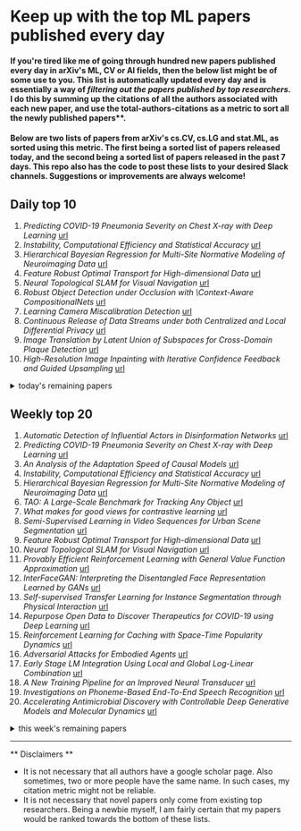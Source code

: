 # Keep up with the top ML papers published every day

#### If you're tired like me of going through hundred new papers published every day in arXiv's ML, CV or AI fields, then the below list might be of some use to you. This list is automatically updated every day and is essentially a way of *filtering out the papers published by top researchers*. I do this by summing up the citations of all the authors associated with each new paper, and use the total-authors-citations as a metric to sort all the newly published papers**. 

#### Below are two lists of papers from arXiv's cs.CV, cs.LG and stat.ML, as sorted using this metric. The first being a sorted list of papers released today, and the second being a sorted list of papers released in the past 7 days. This repo also has the code to post these lists to your desired Slack channels. Suggestions or improvements are always welcome!

## Daily top 10
1. *Predicting COVID-19 Pneumonia Severity on Chest X-ray with Deep Learning* [url](http://arxiv.org/abs/2005.11856)
2. *Instability, Computational Efficiency and Statistical Accuracy* [url](http://arxiv.org/abs/2005.11411)
3. *Hierarchical Bayesian Regression for Multi-Site Normative Modeling of Neuroimaging Data* [url](http://arxiv.org/abs/2005.12055)
4. *Feature Robust Optimal Transport for High-dimensional Data* [url](http://arxiv.org/abs/2005.12123)
5. *Neural Topological SLAM for Visual Navigation* [url](http://arxiv.org/abs/2005.12256)
6. *Robust Object Detection under Occlusion with \\Context-Aware CompositionalNets* [url](http://arxiv.org/abs/2005.11643)
7. *Learning Camera Miscalibration Detection* [url](http://arxiv.org/abs/2005.11711)
8. *Continuous Release of Data Streams under both Centralized and Local Differential Privacy* [url](http://arxiv.org/abs/2005.11753)
9. *Image Translation by Latent Union of Subspaces for Cross-Domain Plaque Detection* [url](http://arxiv.org/abs/2005.11384)
10. *High-Resolution Image Inpainting with Iterative Confidence Feedback and Guided Upsampling* [url](http://arxiv.org/abs/2005.11742)
<details><summary>today's remaining papers</summary>
  <ol start=11>
    <li><i>Fine-Grain Few-Shot Vision via Domain Knowledge as Hyperspherical Priors</i> <a href="http://arxiv.org/abs/2005.11450">url</a></li>
    <li><i>The challenges of deploying artificial intelligence models in a rapidly evolving pandemic</i> <a href="http://arxiv.org/abs/2005.12137">url</a></li>
    <li><i>ShapeAdv: Generating Shape-Aware Adversarial 3D Point Clouds</i> <a href="http://arxiv.org/abs/2005.11626">url</a></li>
    <li><i>Optimization-driven Deep Reinforcement Learning for Robust Beamforming in IRS-assisted Wireless Communications</i> <a href="http://arxiv.org/abs/2005.11885">url</a></li>
    <li><i>FedPD: A Federated Learning Framework with Optimal Rates and Adaptivity to Non-IID Data</i> <a href="http://arxiv.org/abs/2005.11418">url</a></li>
    <li><i>Multi-Margin based Decorrelation Learning for Heterogeneous Face Recognition</i> <a href="http://arxiv.org/abs/2005.11945">url</a></li>
    <li><i>Pythia: Grammar-Based Fuzzing of REST APIs with Coverage-guided Feedback and Learning-based Mutations</i> <a href="http://arxiv.org/abs/2005.11498">url</a></li>
    <li><i>Design of a dynamic and self-adapting system, supported with artificial intelligence, machine learning and real-time intelligence for predictive cyber risk analytics</i> <a href="http://arxiv.org/abs/2005.12150">url</a></li>
    <li><i>Retrieval-Augmented Generation for Knowledge-Intensive NLP Tasks</i> <a href="http://arxiv.org/abs/2005.11401">url</a></li>
    <li><i>Adversarial Feature Selection against Evasion Attacks</i> <a href="http://arxiv.org/abs/2005.12154">url</a></li>
    <li><i>Speaker diarization with session-level speaker embedding refinement using graph neural networks</i> <a href="http://arxiv.org/abs/2005.11371">url</a></li>
    <li><i>SunDown: Model-driven Per-Panel Solar Anomaly Detection for Residential Arrays</i> <a href="http://arxiv.org/abs/2005.12181">url</a></li>
    <li><i>Attention-based Neural Bag-of-Features Learning for Sequence Data</i> <a href="http://arxiv.org/abs/2005.12250">url</a></li>
    <li><i>Learning visual servo policies via planner cloning</i> <a href="http://arxiv.org/abs/2005.11810">url</a></li>
    <li><i>Successive Refinement of Privacy</i> <a href="http://arxiv.org/abs/2005.11651">url</a></li>
    <li><i>Master-Auxiliary: an efficient aggregation strategy for video anomaly detection</i> <a href="http://arxiv.org/abs/2005.11645">url</a></li>
    <li><i>Consistency of Empirical Bayes And Kernel Flow For Hierarchical Parameter Estimation</i> <a href="http://arxiv.org/abs/2005.11375">url</a></li>
    <li><i>Longitudinal Deep Kernel Gaussian Process Regression</i> <a href="http://arxiv.org/abs/2005.11770">url</a></li>
    <li><i>Adaptive Adversarial Logits Pairing</i> <a href="http://arxiv.org/abs/2005.11904">url</a></li>
    <li><i>Multi-view Alignment and Generation in CCA via Consistent Latent Encoding</i> <a href="http://arxiv.org/abs/2005.11716">url</a></li>
    <li><i>Multi-view polarimetric scattering cloud tomography and retrieval of droplet size</i> <a href="http://arxiv.org/abs/2005.11423">url</a></li>
    <li><i>One-Shot Unsupervised Cross-Domain Detection</i> <a href="http://arxiv.org/abs/2005.11610">url</a></li>
    <li><i>Connecting the Dots: Multivariate Time Series Forecasting with Graph Neural Networks</i> <a href="http://arxiv.org/abs/2005.11650">url</a></li>
    <li><i>Hyperspectral Image Classification with Attention Aided CNNs</i> <a href="http://arxiv.org/abs/2005.11977">url</a></li>
    <li><i>Reactive Sample Size for Heuristic Search in Simulation-based Optimization</i> <a href="http://arxiv.org/abs/2005.12141">url</a></li>
    <li><i>Identify Speakers in Cocktail Parties with End-to-End Attention</i> <a href="http://arxiv.org/abs/2005.11408">url</a></li>
    <li><i>S3VAE: Self-Supervised Sequential VAE for Representation Disentanglement and Data Generation</i> <a href="http://arxiv.org/abs/2005.11437">url</a></li>
    <li><i>Learning to Simulate Dynamic Environments with GameGAN</i> <a href="http://arxiv.org/abs/2005.12126">url</a></li>
    <li><i>Joint Item Recommendation and Attribute Inference: An Adaptive Graph Convolutional Network Approach</i> <a href="http://arxiv.org/abs/2005.12021">url</a></li>
    <li><i>Novel Human-Object Interaction Detection via Adversarial Domain Generalization</i> <a href="http://arxiv.org/abs/2005.11406">url</a></li>
    <li><i>How Useful are Reviews for Recommendation? A Critical Review and Potential Improvements</i> <a href="http://arxiv.org/abs/2005.12210">url</a></li>
    <li><i>SERIL: Noise Adaptive Speech Enhancement using Regularization-based Incremental Learning</i> <a href="http://arxiv.org/abs/2005.11760">url</a></li>
    <li><i>Active Learning for Skewed Data Sets</i> <a href="http://arxiv.org/abs/2005.11442">url</a></li>
    <li><i>Rethinking of Pedestrian Attribute Recognition: Realistic Datasets with Efficient Method</i> <a href="http://arxiv.org/abs/2005.11909">url</a></li>
    <li><i>SoK: Arms Race in Adversarial Malware Detection</i> <a href="http://arxiv.org/abs/2005.11671">url</a></li>
    <li><i>RAPiD: Rotation-Aware People Detection in Overhead Fisheye Images</i> <a href="http://arxiv.org/abs/2005.11623">url</a></li>
    <li><i>Vision-based control of a knuckle boom crane with online cable length estimation</i> <a href="http://arxiv.org/abs/2005.11794">url</a></li>
    <li><i>Pulmonary Nodule Malignancy Classification Using its Temporal Evolution with Two-Stream 3D Convolutional Neural Networks</i> <a href="http://arxiv.org/abs/2005.11341">url</a></li>
    <li><i>Self-supervised Robust Object Detectors from Partially Labelled datasets</i> <a href="http://arxiv.org/abs/2005.11549">url</a></li>
    <li><i>Incremental Real-Time Personalization in Human Activity Recognition Using Domain Adaptive Batch Normalization</i> <a href="http://arxiv.org/abs/2005.12178">url</a></li>
    <li><i>mvlearn: Multiview Machine Learning in Python</i> <a href="http://arxiv.org/abs/2005.11890">url</a></li>
    <li><i>How Training Data Impacts Performance in Learning-based Control</i> <a href="http://arxiv.org/abs/2005.12062">url</a></li>
    <li><i>Coronavirus: Comparing COVID-19, SARS and MERS in the eyes of AI</i> <a href="http://arxiv.org/abs/2005.11524">url</a></li>
    <li><i>An interpretable automated detection system for FISH-based HER2 oncogene amplification testing in histo-pathological routine images of breast and gastric cancer diagnostics</i> <a href="http://arxiv.org/abs/2005.12066">url</a></li>
    <li><i>AnimGAN: A Spatiotemporally-Conditioned Generative Adversarial Network for Character Animation</i> <a href="http://arxiv.org/abs/2005.11489">url</a></li>
    <li><i>A Lightweight CNN and Joint Shape-Joint Space (JS2) Descriptor for Radiological Osteoarthritis Detection</i> <a href="http://arxiv.org/abs/2005.11715">url</a></li>
    <li><i>Boosting First-order Methods by Shifting Objective: New Schemes with Faster Worst Case Rates</i> <a href="http://arxiv.org/abs/2005.12061">url</a></li>
    <li><i>Learning from Naturalistic Driving Data for Human-like Autonomous Highway Driving</i> <a href="http://arxiv.org/abs/2005.11470">url</a></li>
    <li><i>Interlayer and Intralayer Scale Aggregation for Scale-invariant Crowd Counting</i> <a href="http://arxiv.org/abs/2005.11943">url</a></li>
    <li><i>A Novel Confidence-Based Algorithm for Structured Bandits</i> <a href="http://arxiv.org/abs/2005.11593">url</a></li>
    <li><i>End-to-End Auditory Object Recognition via Inception Nucleus</i> <a href="http://arxiv.org/abs/2005.12195">url</a></li>
    <li><i>MASK: A flexible framework to facilitate de-identification of clinical texts</i> <a href="http://arxiv.org/abs/2005.11687">url</a></li>
    <li><i>Policy Entropy for Out-of-Distribution Classification</i> <a href="http://arxiv.org/abs/2005.12069">url</a></li>
    <li><i>Visual Attention: Deep Rare Features</i> <a href="http://arxiv.org/abs/2005.12073">url</a></li>
    <li><i>Benefits of temporal information for appearance-based gaze estimation</i> <a href="http://arxiv.org/abs/2005.11670">url</a></li>
    <li><i>Triplet-Based Wireless Channel Charting</i> <a href="http://arxiv.org/abs/2005.12242">url</a></li>
    <li><i>Deep Tensor CCA for Multi-view Learning</i> <a href="http://arxiv.org/abs/2005.11914">url</a></li>
    <li><i>Learning to Charge RF-Energy Harvesting Devices in WiFi Networks</i> <a href="http://arxiv.org/abs/2005.12022">url</a></li>
    <li><i>Efficient Intervention Design for Causal Discovery with Latents</i> <a href="http://arxiv.org/abs/2005.11736">url</a></li>
    <li><i>Multivariate Convex Regression at Scale</i> <a href="http://arxiv.org/abs/2005.11588">url</a></li>
    <li><i>Proper Learning, Helly Number, and an Optimal SVM Bound</i> <a href="http://arxiv.org/abs/2005.11818">url</a></li>
    <li><i>Automating the Surveillance of Mosquito Vectors from Trapped Specimens Using Computer Vision Techniques</i> <a href="http://arxiv.org/abs/2005.12188">url</a></li>
    <li><i>Transformer VQ-VAE for Unsupervised Unit Discovery and Speech Synthesis: ZeroSpeech 2020 Challenge</i> <a href="http://arxiv.org/abs/2005.11676">url</a></li>
    <li><i>JSSR: A Joint Synthesis, Segmentation, and Registration System for 3D Multi-Modal Image Alignment of Large-scale Pathological CT Scans</i> <a href="http://arxiv.org/abs/2005.12209">url</a></li>
    <li><i>The effect of measurement error on clustering algorithms</i> <a href="http://arxiv.org/abs/2005.11743">url</a></li>
    <li><i>Reliability and Performance Assessment of Federated Learning on Clinical Benchmark Data</i> <a href="http://arxiv.org/abs/2005.11756">url</a></li>
    <li><i>Factor Analysis of Mixed Data for Anomaly Detection</i> <a href="http://arxiv.org/abs/2005.12129">url</a></li>
    <li><i>Supervised Convex Clustering</i> <a href="http://arxiv.org/abs/2005.12198">url</a></li>
    <li><i>mr2NST: Multi-Resolution and Multi-Reference Neural Style Transfer for Mammography</i> <a href="http://arxiv.org/abs/2005.11926">url</a></li>
    <li><i>Privacy-Preserving Graph Neural Network for Node Classification</i> <a href="http://arxiv.org/abs/2005.11903">url</a></li>
    <li><i>The price for fairness in a regression framework</i> <a href="http://arxiv.org/abs/2005.11720">url</a></li>
    <li><i>Domain Specific, Semi-Supervised Transfer Learning for Medical Imaging</i> <a href="http://arxiv.org/abs/2005.11746">url</a></li>
    <li><i>Gleason Grading of Histology Prostate Images through Semantic Segmentation via Residual U-Net</i> <a href="http://arxiv.org/abs/2005.11368">url</a></li>
    <li><i>Automatic Discovery of Interpretable Planning Strategies</i> <a href="http://arxiv.org/abs/2005.11730">url</a></li>
    <li><i>Joint Training Capsule Network for Cold Start Recommendation</i> <a href="http://arxiv.org/abs/2005.11467">url</a></li>
    <li><i>Unsupervised Geometric Disentanglement for Surfaces via CFAN-VAE</i> <a href="http://arxiv.org/abs/2005.11622">url</a></li>
    <li><i>Speaker and Posture Classification using Instantaneous Intraspeech Breathing Features</i> <a href="http://arxiv.org/abs/2005.12230">url</a></li>
    <li><i>Approaching Bio Cellular Classification for Malaria Infected Cells Using Machine Learning and then Deep Learning to compare & analyze K-Nearest Neighbours and Deep CNNs</i> <a href="http://arxiv.org/abs/2005.11417">url</a></li>
    <li><i>Delving into the Imbalance of Positive Proposals in Two-stage Object Detection</i> <a href="http://arxiv.org/abs/2005.11472">url</a></li>
    <li><i>How to Build a Graph-Based Deep Learning Architecture in Traffic Domain: A Survey</i> <a href="http://arxiv.org/abs/2005.11691">url</a></li>
    <li><i>Stacked Bidirectional and Unidirectional LSTM Recurrent Neural Network for Forecasting Network-wide Traffic State with Missing Values</i> <a href="http://arxiv.org/abs/2005.11627">url</a></li>
    <li><i>A Bayesian-inspired, deep learning, semi-supervised domain adaptation technique for land cover mapping</i> <a href="http://arxiv.org/abs/2005.11930">url</a></li>
    <li><i>Unsupervised Online Anomaly Detection On Irregularly Sampled Or Missing Valued Time-Series Data Using LSTM Networks</i> <a href="http://arxiv.org/abs/2005.12005">url</a></li>
    <li><i>A Preliminary Study for Identification of Additive Manufactured Objects with Transmitted Images</i> <a href="http://arxiv.org/abs/2005.12027">url</a></li>
    <li><i>Thermodynamics-based Artificial Neural Networks for constitutive modeling</i> <a href="http://arxiv.org/abs/2005.12183">url</a></li>
    <li><i>A Question Type Driven and Copy Loss Enhanced Frameworkfor Answer-Agnostic Neural Question Generation</i> <a href="http://arxiv.org/abs/2005.11665">url</a></li>
    <li><i>Effective and Efficient Computation with Multiple-timescale Spiking Recurrent Neural Networks</i> <a href="http://arxiv.org/abs/2005.11633">url</a></li>
    <li><i>Microphone Array Based Surveillance Audio Classification</i> <a href="http://arxiv.org/abs/2005.11348">url</a></li>
    <li><i>Dynamic Compression Ratio Selection for Edge Inference Systems with Hard Deadlines</i> <a href="http://arxiv.org/abs/2005.12235">url</a></li>
    <li><i>PhyAAt: Physiology of Auditory Attention to Speech Dataset</i> <a href="http://arxiv.org/abs/2005.11577">url</a></li>
    <li><i>Fractional moment-preserving initialization schemes for training fully-connected neural networks</i> <a href="http://arxiv.org/abs/2005.11878">url</a></li>
    <li><i>Egocentric Human Segmentation for Mixed Reality</i> <a href="http://arxiv.org/abs/2005.12074">url</a></li>
    <li><i>Joint learning of interpretation and distillation</i> <a href="http://arxiv.org/abs/2005.11638">url</a></li>
    <li><i>A Tree Architecture of LSTM Networks for Sequential Regression with Missing Data</i> <a href="http://arxiv.org/abs/2005.11353">url</a></li>
    <li><i>Short-term Load Forecasting Based on Hybrid Strategy Using Warm-start Gradient Tree Boosting</i> <a href="http://arxiv.org/abs/2005.11478">url</a></li>
    <li><i>Deep learning approach to describe and classify fungi microscopic images</i> <a href="http://arxiv.org/abs/2005.11772">url</a></li>
    <li><i>Networks with pixels embedding: a method to improve noise resistance in images classification</i> <a href="http://arxiv.org/abs/2005.11679">url</a></li>
    <li><i>Generator and Critic: A Deep Reinforcement Learning Approach for Slate Re-ranking in E-commerce</i> <a href="http://arxiv.org/abs/2005.12206">url</a></li>
    <li><i>Keypoints Localization for Joint Vertebra Detection and Fracture Severity Quantification</i> <a href="http://arxiv.org/abs/2005.11960">url</a></li>
    <li><i>Bayesian Conditional GAN for MRI Brain Image Synthesis</i> <a href="http://arxiv.org/abs/2005.11875">url</a></li>
    <li><i>Underwater object detection using Invert Multi-Class Adaboost with deep learning</i> <a href="http://arxiv.org/abs/2005.11552">url</a></li>
    <li><i>The efficiency of deep learning algorithms for detecting anatomical reference points on radiological images of the head profile</i> <a href="http://arxiv.org/abs/2005.12110">url</a></li>
    <li><i>Hierarchical Feature Embedding for Attribute Recognition</i> <a href="http://arxiv.org/abs/2005.11576">url</a></li>
    <li><i>Adversarial Attack on Hierarchical Graph Pooling Neural Networks</i> <a href="http://arxiv.org/abs/2005.11560">url</a></li>
    <li><i>Stable and expressive recurrent vision models</i> <a href="http://arxiv.org/abs/2005.11362">url</a></li>
    <li><i>ProAlignNet : Unsupervised Learning for Progressively Aligning Noisy Contours</i> <a href="http://arxiv.org/abs/2005.11546">url</a></li>
    <li><i>Model-free Reinforcement Learning for Stochastic Stackelberg Security Games</i> <a href="http://arxiv.org/abs/2005.11853">url</a></li>
    <li><i>SentPWNet: A Unified Sentence Pair Weighting Network for Task-specific Sentence Embedding</i> <a href="http://arxiv.org/abs/2005.11347">url</a></li>
    <li><i>Benchmarking and Performance Modelling of MapReduce Communication Pattern</i> <a href="http://arxiv.org/abs/2005.11608">url</a></li>
    <li><i>MANGO: A Python Library for Parallel Hyperparameter Tuning</i> <a href="http://arxiv.org/abs/2005.11394">url</a></li>
    <li><i>TIPRDC: Task-Independent Privacy-Respecting Data Crowdsourcing Framework with Anonymized Intermediate Representations</i> <a href="http://arxiv.org/abs/2005.11480">url</a></li>
    <li><i>Geometric algorithms for predicting resilience and recovering damage in neural networks</i> <a href="http://arxiv.org/abs/2005.11603">url</a></li>
    <li><i>A Joint Pixel and Feature Alignment Framework for Cross-dataset Palmprint Recognition</i> <a href="http://arxiv.org/abs/2005.12044">url</a></li>
    <li><i>Self-Training for Domain Adaptive Scene Text Detection</i> <a href="http://arxiv.org/abs/2005.11487">url</a></li>
    <li><i>Revisiting Street-to-Aerial View Image Geo-localization and Orientation Estimation</i> <a href="http://arxiv.org/abs/2005.11592">url</a></li>
    <li><i>Gradient Monitored Reinforcement Learning</i> <a href="http://arxiv.org/abs/2005.12108">url</a></li>
    <li><i>Eye Gaze Controlled Robotic Arm for Persons with SSMI</i> <a href="http://arxiv.org/abs/2005.11994">url</a></li>
    <li><i>Causal Bayesian Optimization</i> <a href="http://arxiv.org/abs/2005.11741">url</a></li>
    <li><i>Discriminative Active Learning for Domain Adaptation</i> <a href="http://arxiv.org/abs/2005.11653">url</a></li>
    <li><i>Functional Space Variational Inference for Uncertainty Estimation in Computer Aided Diagnosis</i> <a href="http://arxiv.org/abs/2005.11797">url</a></li>
    <li><i>Dynamic Value Estimation for Single-Task Multi-Scene Reinforcement Learning</i> <a href="http://arxiv.org/abs/2005.12254">url</a></li>
    <li><i>AMR quality rating with a lightweight CNN</i> <a href="http://arxiv.org/abs/2005.12187">url</a></li>
    <li><i>Learnability of Timescale Graphical Event Models</i> <a href="http://arxiv.org/abs/2005.12186">url</a></li>
    <li><i>AGVNet: Attention Guided Velocity Learning for 3D Human Motion Prediction</i> <a href="http://arxiv.org/abs/2005.12155">url</a></li>
    <li><i>NENET: An Edge Learnable Network for Link Prediction in Scene Text</i> <a href="http://arxiv.org/abs/2005.12147">url</a></li>
    <li><i>Deep Learning Models for Automatic Summarization</i> <a href="http://arxiv.org/abs/2005.11988">url</a></li>
    <li><i>Approximation in shift-invariant spaces with deep ReLU neural networks</i> <a href="http://arxiv.org/abs/2005.11949">url</a></li>
    <li><i>Towards a Robust WiFi-based Fall Detection with Adversarial Data Augmentation</i> <a href="http://arxiv.org/abs/2005.11932">url</a></li>
    <li><i>Visual Localization Using Semantic Segmentation and Depth Prediction</i> <a href="http://arxiv.org/abs/2005.11922">url</a></li>
    <li><i>Spectra of the Conjugate Kernel and Neural Tangent Kernel for linear-width neural networks</i> <a href="http://arxiv.org/abs/2005.11879">url</a></li>
    <li><i>An efficient iterative method for reconstructing surface from point clouds</i> <a href="http://arxiv.org/abs/2005.11864">url</a></li>
    <li><i>Climbing down Charney's ladder: Machine Learning and the post-Dennard era of computational climate science</i> <a href="http://arxiv.org/abs/2005.11862">url</a></li>
    <li><i>Recognizing Families through Images with Pretrained Encoder</i> <a href="http://arxiv.org/abs/2005.11811">url</a></li>
    <li><i>Deep Convolutional Neural Network-based Bernoulli Heatmap for Head Pose Estimation</i> <a href="http://arxiv.org/abs/2005.11780">url</a></li>
    <li><i>Acoustic Word Embedding System for Code-Switching Query-by-example Spoken Term Detection</i> <a href="http://arxiv.org/abs/2005.11777">url</a></li>
    <li><i>Req2Lib: A Semantic Neural Model for Software Library Recommendation</i> <a href="http://arxiv.org/abs/2005.11757">url</a></li>
    <li><i>Adversarial NLI for Factual Correctness in Text Summarisation Models</i> <a href="http://arxiv.org/abs/2005.11739">url</a></li>
    <li><i>Estimating the Number of Components in Finite Mixture Models via the Group-Sort-Fuse Procedure</i> <a href="http://arxiv.org/abs/2005.11641">url</a></li>
    <li><i>Jointly Encoding Word Confusion Network and Dialogue Context with BERT for Spoken Language Understanding</i> <a href="http://arxiv.org/abs/2005.11640">url</a></li>
    <li><i>PoliteCamera: Respecting Strangers' Privacy in Mobile Photographing</i> <a href="http://arxiv.org/abs/2005.11634">url</a></li>
    <li><i>MVStylizer: An Efficient Edge-Assisted Video Photorealistic Style Transfer System for Mobile Phones</i> <a href="http://arxiv.org/abs/2005.11630">url</a></li>
    <li><i>Bayesian Neural Networks at Scale: A Performance Analysis and Pruning Study</i> <a href="http://arxiv.org/abs/2005.11619">url</a></li>
    <li><i>A New Algorithm using Component-wise Adaptive Trimming For Robust Mixture Regression</i> <a href="http://arxiv.org/abs/2005.11599">url</a></li>
    <li><i>Invariant 3D Shape Recognition using Predictive Modular Neural Networks</i> <a href="http://arxiv.org/abs/2005.11558">url</a></li>
    <li><i>DartMinHash: Fast Sketching for Weighted Sets</i> <a href="http://arxiv.org/abs/2005.11547">url</a></li>
    <li><i>Learning Joint Nonlinear Effects from Single-variable Interventions in the Presence of Hidden Confounders</i> <a href="http://arxiv.org/abs/2005.11528">url</a></li>
    <li><i>Attention-guided Context Feature Pyramid Network for Object Detection</i> <a href="http://arxiv.org/abs/2005.11475">url</a></li>
    <li><i>Hashing-based Non-Maximum Suppression for Crowded Object Detection</i> <a href="http://arxiv.org/abs/2005.11426">url</a></li>
    <li><i>One of these (Few) Things is Not Like the Others</i> <a href="http://arxiv.org/abs/2005.11405">url</a></li>
    <li><i>Single-Agent Optimization Through Policy Iteration Using Monte-Carlo Tree Search</i> <a href="http://arxiv.org/abs/2005.11335">url</a></li>
    <li><i>Feature Statistics Guided Efficient Filter Pruning</i> <a href="http://arxiv.org/abs/2005.12193">url</a></li>
  </ol>
</details>

## Weekly top 20
1. *Automatic Detection of Influential Actors in Disinformation Networks* [url](http://arxiv.org/abs/2005.10879)
2. *Predicting COVID-19 Pneumonia Severity on Chest X-ray with Deep Learning* [url](http://arxiv.org/abs/2005.11856)
3. *An Analysis of the Adaptation Speed of Causal Models* [url](http://arxiv.org/abs/2005.09136)
4. *Instability, Computational Efficiency and Statistical Accuracy* [url](http://arxiv.org/abs/2005.11411)
5. *Hierarchical Bayesian Regression for Multi-Site Normative Modeling of Neuroimaging Data* [url](http://arxiv.org/abs/2005.12055)
6. *TAO: A Large-Scale Benchmark for Tracking Any Object* [url](http://arxiv.org/abs/2005.10356)
7. *What makes for good views for contrastive learning* [url](http://arxiv.org/abs/2005.10243)
8. *Semi-Supervised Learning in Video Sequences for Urban Scene Segmentation* [url](http://arxiv.org/abs/2005.10266)
9. *Feature Robust Optimal Transport for High-dimensional Data* [url](http://arxiv.org/abs/2005.12123)
10. *Neural Topological SLAM for Visual Navigation* [url](http://arxiv.org/abs/2005.12256)
11. *Provably Efficient Reinforcement Learning with General Value Function Approximation* [url](http://arxiv.org/abs/2005.10804)
12. *InterFaceGAN: Interpreting the Disentangled Face Representation Learned by GANs* [url](http://arxiv.org/abs/2005.09635)
13. *Self-supervised Transfer Learning for Instance Segmentation through Physical Interaction* [url](http://arxiv.org/abs/2005.09484)
14. *Repurpose Open Data to Discover Therapeutics for COVID-19 using Deep Learning* [url](http://arxiv.org/abs/2005.10831)
15. *Reinforcement Learning for Caching with Space-Time Popularity Dynamics* [url](http://arxiv.org/abs/2005.09155)
16. *Adversarial Attacks for Embodied Agents* [url](http://arxiv.org/abs/2005.09161)
17. *Early Stage LM Integration Using Local and Global Log-Linear Combination* [url](http://arxiv.org/abs/2005.10049)
18. *A New Training Pipeline for an Improved Neural Transducer* [url](http://arxiv.org/abs/2005.09319)
19. *Investigations on Phoneme-Based End-To-End Speech Recognition* [url](http://arxiv.org/abs/2005.09336)
20. *Accelerating Antimicrobial Discovery with Controllable Deep Generative Models and Molecular Dynamics* [url](http://arxiv.org/abs/2005.11248)
<details><summary>this week's remaining papers</summary>
  <ol start=21>
    <li><i>Guided Uncertainty-Aware Policy Optimization: Combining Learning and Model-Based Strategies for Sample-Efficient Policy Learning</i> <a href="http://arxiv.org/abs/2005.10872">url</a></li>
    <li><i>Symbolic Pregression: Discovering Physical Laws from Raw Distorted Video</i> <a href="http://arxiv.org/abs/2005.11212">url</a></li>
    <li><i>Tractometry-based Anomaly Detection for Single-subject White Matter Analysis</i> <a href="http://arxiv.org/abs/2005.11082">url</a></li>
    <li><i>Differentiable Mapping Networks: Learning Structured Map Representations for Sparse Visual Localization</i> <a href="http://arxiv.org/abs/2005.09530">url</a></li>
    <li><i>Ventral-Dorsal Neural Networks: Object Detection via Selective Attention</i> <a href="http://arxiv.org/abs/2005.09727">url</a></li>
    <li><i>VideoForensicsHQ: Detecting High-quality Manipulated Face Videos</i> <a href="http://arxiv.org/abs/2005.10360">url</a></li>
    <li><i>Range Conditioned Dilated Convolutions for Scale Invariant 3D Object Detection</i> <a href="http://arxiv.org/abs/2005.09927">url</a></li>
    <li><i>Fair Inputs and Fair Outputs: The Incompatibility of Fairness in Privacy and Accuracy</i> <a href="http://arxiv.org/abs/2005.09209">url</a></li>
    <li><i>Deep Learning Guided Building Reconstruction from Satellite Imagery-derived Point Clouds</i> <a href="http://arxiv.org/abs/2005.09223">url</a></li>
    <li><i>Robust Object Detection under Occlusion with \\Context-Aware CompositionalNets</i> <a href="http://arxiv.org/abs/2005.11643">url</a></li>
    <li><i>Domain Adaptive Relational Reasoning for 3D Multi-Organ Segmentation</i> <a href="http://arxiv.org/abs/2005.09120">url</a></li>
    <li><i>Classification of Epithelial Ovarian Carcinoma Whole-Slide Pathology Images Using Deep Transfer Learning</i> <a href="http://arxiv.org/abs/2005.10957">url</a></li>
    <li><i>Learning Camera Miscalibration Detection</i> <a href="http://arxiv.org/abs/2005.11711">url</a></li>
    <li><i>Continuous Release of Data Streams under both Centralized and Local Differential Privacy</i> <a href="http://arxiv.org/abs/2005.11753">url</a></li>
    <li><i>Image Translation by Latent Union of Subspaces for Cross-Domain Plaque Detection</i> <a href="http://arxiv.org/abs/2005.11384">url</a></li>
    <li><i>An Auto-Context Deformable Registration Network for Infant Brain MRI</i> <a href="http://arxiv.org/abs/2005.09230">url</a></li>
    <li><i>High-Resolution Image Inpainting with Iterative Confidence Feedback and Guided Upsampling</i> <a href="http://arxiv.org/abs/2005.11742">url</a></li>
    <li><i>Combining Experts' Causal Judgments</i> <a href="http://arxiv.org/abs/2005.10180">url</a></li>
    <li><i>HF-UNet: Learning Hierarchically Inter-Task Relevance in Multi-Task U-Net for Accurate Prostate Segmentation</i> <a href="http://arxiv.org/abs/2005.10439">url</a></li>
    <li><i>Point2Mesh: A Self-Prior for Deformable Meshes</i> <a href="http://arxiv.org/abs/2005.11084">url</a></li>
    <li><i>Towards Streaming Image Understanding</i> <a href="http://arxiv.org/abs/2005.10420">url</a></li>
    <li><i>Fine-Grain Few-Shot Vision via Domain Knowledge as Hyperspherical Priors</i> <a href="http://arxiv.org/abs/2005.11450">url</a></li>
    <li><i>The challenges of deploying artificial intelligence models in a rapidly evolving pandemic</i> <a href="http://arxiv.org/abs/2005.12137">url</a></li>
    <li><i>AOWS: Adaptive and optimal network width search with latency constraints</i> <a href="http://arxiv.org/abs/2005.10481">url</a></li>
    <li><i>ShapeAdv: Generating Shape-Aware Adversarial 3D Point Clouds</i> <a href="http://arxiv.org/abs/2005.11626">url</a></li>
    <li><i>Learning to rank via combining representations</i> <a href="http://arxiv.org/abs/2005.10700">url</a></li>
    <li><i>Wish You Were Here: Context-Aware Human Generation</i> <a href="http://arxiv.org/abs/2005.10663">url</a></li>
    <li><i>Optimization-driven Deep Reinforcement Learning for Robust Beamforming in IRS-assisted Wireless Communications</i> <a href="http://arxiv.org/abs/2005.11885">url</a></li>
    <li><i>Model-Based Robust Deep Learning</i> <a href="http://arxiv.org/abs/2005.10247">url</a></li>
    <li><i>"I have vxxx bxx connexxxn!": Facing Packet Loss in Deep Speech Emotion Recognition</i> <a href="http://arxiv.org/abs/2005.07757">url</a></li>
    <li><i>On Deep Speech Packet Loss Concealment: A Mini-Survey</i> <a href="http://arxiv.org/abs/2005.07794">url</a></li>
    <li><i>ConcealNet: An End-to-end Neural Network for Packet Loss Concealment in Deep Speech Emotion Recognition</i> <a href="http://arxiv.org/abs/2005.07777">url</a></li>
    <li><i>Model Evidence with Fast Tree Based Quadrature</i> <a href="http://arxiv.org/abs/2005.11300">url</a></li>
    <li><i>Sequential Recommendation with Self-Attentive Multi-Adversarial Network</i> <a href="http://arxiv.org/abs/2005.10602">url</a></li>
    <li><i>Normalized Attention Without Probability Cage</i> <a href="http://arxiv.org/abs/2005.09561">url</a></li>
    <li><i>Ensemble Transfer Learning for the Prediction of Anti-Cancer Drug Response</i> <a href="http://arxiv.org/abs/2005.09572">url</a></li>
    <li><i>GPT-too: A language-model-first approach for AMR-to-text generation</i> <a href="http://arxiv.org/abs/2005.09123">url</a></li>
    <li><i>Active Speakers in Context</i> <a href="http://arxiv.org/abs/2005.09812">url</a></li>
    <li><i>Machine Identification of High Impact Research through Text and Image Analysis</i> <a href="http://arxiv.org/abs/2005.10321">url</a></li>
    <li><i>Accelerated Convergence for Counterfactual Learning to Rank</i> <a href="http://arxiv.org/abs/2005.10615">url</a></li>
    <li><i>FedPD: A Federated Learning Framework with Optimal Rates and Adaptivity to Non-IID Data</i> <a href="http://arxiv.org/abs/2005.11418">url</a></li>
    <li><i>Nonparametric inverse probability weighted estimators based on the highly adaptive lasso</i> <a href="http://arxiv.org/abs/2005.11303">url</a></li>
    <li><i>The Trimmed Lasso: Sparse Recovery Guarantees and Practical Optimization by the Generalized Soft-Min Penalty</i> <a href="http://arxiv.org/abs/2005.09021">url</a></li>
    <li><i>Multi-Margin based Decorrelation Learning for Heterogeneous Face Recognition</i> <a href="http://arxiv.org/abs/2005.11945">url</a></li>
    <li><i>Pythia: Grammar-Based Fuzzing of REST APIs with Coverage-guided Feedback and Learning-based Mutations</i> <a href="http://arxiv.org/abs/2005.11498">url</a></li>
    <li><i>Design of a dynamic and self-adapting system, supported with artificial intelligence, machine learning and real-time intelligence for predictive cyber risk analytics</i> <a href="http://arxiv.org/abs/2005.12150">url</a></li>
    <li><i>Rethinking Performance Estimation in Neural Architecture Search</i> <a href="http://arxiv.org/abs/2005.09917">url</a></li>
    <li><i>Automating Turbulence Modeling by Multi-Agent Reinforcement Learning</i> <a href="http://arxiv.org/abs/2005.09023">url</a></li>
    <li><i>Accounting for Input Noise in Gaussian Process Parameter Retrieval</i> <a href="http://arxiv.org/abs/2005.09907">url</a></li>
    <li><i>Retrieval-Augmented Generation for Knowledge-Intensive NLP Tasks</i> <a href="http://arxiv.org/abs/2005.11401">url</a></li>
    <li><i>Adversarial Feature Selection against Evasion Attacks</i> <a href="http://arxiv.org/abs/2005.12154">url</a></li>
    <li><i>When Dictionary Learning Meets Deep Learning: Deep Dictionary Learning and Coding Network for Image Recognition with Limited Data</i> <a href="http://arxiv.org/abs/2005.10940">url</a></li>
    <li><i>Speaker diarization with session-level speaker embedding refinement using graph neural networks</i> <a href="http://arxiv.org/abs/2005.11371">url</a></li>
    <li><i>Sketch-BERT: Learning Sketch Bidirectional Encoder Representation from Transformers by Self-supervised Learning of Sketch Gestalt</i> <a href="http://arxiv.org/abs/2005.09159">url</a></li>
    <li><i>SunDown: Model-driven Per-Panel Solar Anomaly Detection for Residential Arrays</i> <a href="http://arxiv.org/abs/2005.12181">url</a></li>
    <li><i>Principal Fairness for Human and Algorithmic Decision-Making</i> <a href="http://arxiv.org/abs/2005.10400">url</a></li>
    <li><i>Attention-based Neural Bag-of-Features Learning for Sequence Data</i> <a href="http://arxiv.org/abs/2005.12250">url</a></li>
    <li><i>Learning visual servo policies via planner cloning</i> <a href="http://arxiv.org/abs/2005.11810">url</a></li>
    <li><i>Improving Proper Noun Recognition in End-to-End ASR By Customization of the MWER Loss Criterion</i> <a href="http://arxiv.org/abs/2005.09756">url</a></li>
    <li><i>On the Value of Out-of-Distribution Testing: An Example of Goodhart's Law</i> <a href="http://arxiv.org/abs/2005.09241">url</a></li>
    <li><i>Successive Refinement of Privacy</i> <a href="http://arxiv.org/abs/2005.11651">url</a></li>
    <li><i>Deep Learning and Knowledge-Based Methods for Computer Aided Molecular Design -- Toward a Unified Approach: State-of-the-Art and Future Directions</i> <a href="http://arxiv.org/abs/2005.08968">url</a></li>
    <li><i>Master-Auxiliary: an efficient aggregation strategy for video anomaly detection</i> <a href="http://arxiv.org/abs/2005.11645">url</a></li>
    <li><i>Novel Policy Seeking with Constrained Optimization</i> <a href="http://arxiv.org/abs/2005.10696">url</a></li>
    <li><i>Dynamic Refinement Network for Oriented and Densely Packed Object Detection</i> <a href="http://arxiv.org/abs/2005.09973">url</a></li>
    <li><i>Consistency of Empirical Bayes And Kernel Flow For Hierarchical Parameter Estimation</i> <a href="http://arxiv.org/abs/2005.11375">url</a></li>
    <li><i>Learning Undirected Graphs in Financial Markets</i> <a href="http://arxiv.org/abs/2005.09958">url</a></li>
    <li><i>The Effects of Randomness on the Stability of Node Embeddings</i> <a href="http://arxiv.org/abs/2005.10039">url</a></li>
    <li><i>U$^2$-Net: Going Deeper with Nested U-Structure for Salient Object Detection</i> <a href="http://arxiv.org/abs/2005.09007">url</a></li>
    <li><i>Longitudinal Deep Kernel Gaussian Process Regression</i> <a href="http://arxiv.org/abs/2005.11770">url</a></li>
    <li><i>Leveraging Text Data Using Hybrid Transformer-LSTM Based End-to-End ASR in Transfer Learning</i> <a href="http://arxiv.org/abs/2005.10407">url</a></li>
    <li><i>Adaptive Adversarial Logits Pairing</i> <a href="http://arxiv.org/abs/2005.11904">url</a></li>
    <li><i>Multi-view Alignment and Generation in CCA via Consistent Latent Encoding</i> <a href="http://arxiv.org/abs/2005.11716">url</a></li>
    <li><i>Understanding Contrastive Representation Learning through Alignment and Uniformity on the Hypersphere</i> <a href="http://arxiv.org/abs/2005.10242">url</a></li>
    <li><i>CHEER: Rich Model Helps Poor Model via Knowledge Infusion</i> <a href="http://arxiv.org/abs/2005.10918">url</a></li>
    <li><i>Pre-print: Radio Identity Verification-based IoT Security Using RF-DNA Fingerprints and SVM</i> <a href="http://arxiv.org/abs/2005.09503">url</a></li>
    <li><i>Supervised Learning in the Presence of Concept Drift: A modelling framework</i> <a href="http://arxiv.org/abs/2005.10531">url</a></li>
    <li><i>Table Search Using a Deep Contextualized Language Model</i> <a href="http://arxiv.org/abs/2005.09207">url</a></li>
    <li><i>Graph Structure Learning for Robust Graph Neural Networks</i> <a href="http://arxiv.org/abs/2005.10203">url</a></li>
    <li><i>A Modified Fourier-Mellin Approach for Source Device Identification on Stabilized Videos</i> <a href="http://arxiv.org/abs/2005.09984">url</a></li>
    <li><i>The Random Feature Model for Input-Output Maps between Banach Spaces</i> <a href="http://arxiv.org/abs/2005.10224">url</a></li>
    <li><i>Identifying Statistical Bias in Dataset Replication</i> <a href="http://arxiv.org/abs/2005.09619">url</a></li>
    <li><i>Multi-view polarimetric scattering cloud tomography and retrieval of droplet size</i> <a href="http://arxiv.org/abs/2005.11423">url</a></li>
    <li><i>One-Shot Unsupervised Cross-Domain Detection</i> <a href="http://arxiv.org/abs/2005.11610">url</a></li>
    <li><i>Neural Bipartite Matching</i> <a href="http://arxiv.org/abs/2005.11304">url</a></li>
    <li><i>Head2Head: Video-based Neural Head Synthesis</i> <a href="http://arxiv.org/abs/2005.10954">url</a></li>
    <li><i>Connecting the Dots: Multivariate Time Series Forecasting with Graph Neural Networks</i> <a href="http://arxiv.org/abs/2005.11650">url</a></li>
    <li><i>Hyperspectral Image Classification with Attention Aided CNNs</i> <a href="http://arxiv.org/abs/2005.11977">url</a></li>
    <li><i>Representation of Developer Expertise in Open Source Software</i> <a href="http://arxiv.org/abs/2005.10176">url</a></li>
    <li><i>Trialstreamer: Mapping and Browsing Medical Evidence in Real-Time</i> <a href="http://arxiv.org/abs/2005.10865">url</a></li>
    <li><i>A Comparative Evaluation of Heart Rate Estimation Methods using Face Videos</i> <a href="http://arxiv.org/abs/2005.11101">url</a></li>
    <li><i>RoadText-1K: Text Detection & Recognition Dataset for Driving Videos</i> <a href="http://arxiv.org/abs/2005.09496">url</a></li>
    <li><i>Translating Video Recordings of Mobile App Usages into Replayable Scenarios</i> <a href="http://arxiv.org/abs/2005.09057">url</a></li>
    <li><i>Neural Multi-Task Learning for Teacher Question Detection in Online Classrooms</i> <a href="http://arxiv.org/abs/2005.07845">url</a></li>
    <li><i>Graph-based, Self-Supervised Program Repair from Diagnostic Feedback</i> <a href="http://arxiv.org/abs/2005.10636">url</a></li>
    <li><i>Reactive Sample Size for Heuristic Search in Simulation-based Optimization</i> <a href="http://arxiv.org/abs/2005.12141">url</a></li>
    <li><i>A cognitive based Intrusion detection system</i> <a href="http://arxiv.org/abs/2005.09436">url</a></li>
    <li><i>k-sums: another side of k-means</i> <a href="http://arxiv.org/abs/2005.09485">url</a></li>
    <li><i>From ImageNet to Image Classification: Contextualizing Progress on Benchmarks</i> <a href="http://arxiv.org/abs/2005.11295">url</a></li>
    <li><i>Identify Speakers in Cocktail Parties with End-to-End Attention</i> <a href="http://arxiv.org/abs/2005.11408">url</a></li>
    <li><i>S3VAE: Self-Supervised Sequential VAE for Representation Disentanglement and Data Generation</i> <a href="http://arxiv.org/abs/2005.11437">url</a></li>
    <li><i>Continuous LWE</i> <a href="http://arxiv.org/abs/2005.09595">url</a></li>
    <li><i>Hierarchical Multi-Scale Attention for Semantic Segmentation</i> <a href="http://arxiv.org/abs/2005.10821">url</a></li>
    <li><i>Attacking Black-box Recommendations via Copying Cross-domain User Profiles</i> <a href="http://arxiv.org/abs/2005.08147">url</a></li>
    <li><i>MOTS: Multiple Object Tracking for General Categories Based On Few-Shot Method</i> <a href="http://arxiv.org/abs/2005.09167">url</a></li>
    <li><i>Learning to Simulate Dynamic Environments with GameGAN</i> <a href="http://arxiv.org/abs/2005.12126">url</a></li>
    <li><i>CATN: Cross-Domain Recommendation for Cold-Start Users via Aspect Transfer Network</i> <a href="http://arxiv.org/abs/2005.10549">url</a></li>
    <li><i>Joint Item Recommendation and Attribute Inference: An Adaptive Graph Convolutional Network Approach</i> <a href="http://arxiv.org/abs/2005.12021">url</a></li>
    <li><i>Panoptic Instance Segmentation on Pigs</i> <a href="http://arxiv.org/abs/2005.10499">url</a></li>
    <li><i>Joint Detection and Tracking in Videos with Identification Features</i> <a href="http://arxiv.org/abs/2005.10905">url</a></li>
    <li><i>On Evaluating Weakly Supervised Action Segmentation Methods</i> <a href="http://arxiv.org/abs/2005.09743">url</a></li>
    <li><i>Greedy Algorithm almost Dominates in Smoothed Contextual Bandits</i> <a href="http://arxiv.org/abs/2005.10624">url</a></li>
    <li><i>An Artificial-intelligence/Statistics Solution to Quantify Material Distortion for Thermal Compensation in Additive Manufacturing</i> <a href="http://arxiv.org/abs/2005.09084">url</a></li>
    <li><i>Investigation of learning abilities on linguistic features in sequence-to-sequence text-to-speech synthesis</i> <a href="http://arxiv.org/abs/2005.10390">url</a></li>
    <li><i>Neural ODEs for Informative Missingness in Multivariate Time Series</i> <a href="http://arxiv.org/abs/2005.10693">url</a></li>
    <li><i>Neural Ordinary Differential Equation based Recurrent Neural Network Model</i> <a href="http://arxiv.org/abs/2005.09807">url</a></li>
    <li><i>Novel Human-Object Interaction Detection via Adversarial Domain Generalization</i> <a href="http://arxiv.org/abs/2005.11406">url</a></li>
    <li><i>How Useful are Reviews for Recommendation? A Critical Review and Potential Improvements</i> <a href="http://arxiv.org/abs/2005.12210">url</a></li>
    <li><i>SERIL: Noise Adaptive Speech Enhancement using Regularization-based Incremental Learning</i> <a href="http://arxiv.org/abs/2005.11760">url</a></li>
    <li><i>Tensor completion via nonconvex tensor ring rank minimization with guaranteed convergence</i> <a href="http://arxiv.org/abs/2005.09674">url</a></li>
    <li><i>Active Learning for Skewed Data Sets</i> <a href="http://arxiv.org/abs/2005.11442">url</a></li>
    <li><i>Neural Collaborative Filtering vs. Matrix Factorization Revisited</i> <a href="http://arxiv.org/abs/2005.09683">url</a></li>
    <li><i>Rethinking of Pedestrian Attribute Recognition: Realistic Datasets with Efficient Method</i> <a href="http://arxiv.org/abs/2005.11909">url</a></li>
    <li><i>SoK: Arms Race in Adversarial Malware Detection</i> <a href="http://arxiv.org/abs/2005.11671">url</a></li>
    <li><i>On the effectiveness of GAN generated cardiac MRIs for segmentation</i> <a href="http://arxiv.org/abs/2005.09026">url</a></li>
    <li><i>Adaptive First-and Zeroth-order Methods for Weakly Convex Stochastic Optimization Problems</i> <a href="http://arxiv.org/abs/2005.09261">url</a></li>
    <li><i>RAPiD: Rotation-Aware People Detection in Overhead Fisheye Images</i> <a href="http://arxiv.org/abs/2005.11623">url</a></li>
    <li><i>Privileged Information Dropout in Reinforcement Learning</i> <a href="http://arxiv.org/abs/2005.09220">url</a></li>
    <li><i>Federated Deep Learning Framework For Hybrid Beamforming in mm-Wave Massive MIMO</i> <a href="http://arxiv.org/abs/2005.09969">url</a></li>
    <li><i>Premium Access to Convolutional Neural Networks</i> <a href="http://arxiv.org/abs/2005.11100">url</a></li>
    <li><i>Vision-based control of a knuckle boom crane with online cable length estimation</i> <a href="http://arxiv.org/abs/2005.11794">url</a></li>
    <li><i>Unsupervised segmentation via semantic-apparent feature fusion</i> <a href="http://arxiv.org/abs/2005.10513">url</a></li>
    <li><i>A Novel Meta Learning Framework for Feature Selection using Data Synthesis and Fuzzy Similarity</i> <a href="http://arxiv.org/abs/2005.09856">url</a></li>
    <li><i>Structural Residual Learning for Single Image Rain Removal</i> <a href="http://arxiv.org/abs/2005.09228">url</a></li>
    <li><i>Understanding the Importance of Heart Sound Segmentation for Heart Anomaly Detection</i> <a href="http://arxiv.org/abs/2005.10480">url</a></li>
    <li><i>Learning Joint Articulatory-Acoustic Representations with Normalizing Flows</i> <a href="http://arxiv.org/abs/2005.09463">url</a></li>
    <li><i>Enhancing Monotonic Multihead Attention for Streaming ASR</i> <a href="http://arxiv.org/abs/2005.09394">url</a></li>
    <li><i>Intra- and Inter-Action Understanding via Temporal Action Parsing</i> <a href="http://arxiv.org/abs/2005.10229">url</a></li>
    <li><i>Pulmonary Nodule Malignancy Classification Using its Temporal Evolution with Two-Stream 3D Convolutional Neural Networks</i> <a href="http://arxiv.org/abs/2005.11341">url</a></li>
    <li><i>Self-supervised Robust Object Detectors from Partially Labelled datasets</i> <a href="http://arxiv.org/abs/2005.11549">url</a></li>
    <li><i>Incremental Real-Time Personalization in Human Activity Recognition Using Domain Adaptive Batch Normalization</i> <a href="http://arxiv.org/abs/2005.12178">url</a></li>
    <li><i>Toward Automated Classroom Observation: Multimodal Machine Learning to Estimate CLASS Positive Climate and Negative Climate</i> <a href="http://arxiv.org/abs/2005.09525">url</a></li>
    <li><i>SINVAD: Search-based Image Space Navigation for DNN Image Classifier Test Input Generation</i> <a href="http://arxiv.org/abs/2005.09296">url</a></li>
    <li><i>On Intrinsic Dataset Properties for Adversarial Machine Learning</i> <a href="http://arxiv.org/abs/2005.09170">url</a></li>
    <li><i>Investigating Vulnerability to Adversarial Examples on Multimodal Data Fusion in Deep Learning</i> <a href="http://arxiv.org/abs/2005.10987">url</a></li>
    <li><i>Revisiting Role of Autoencoders in Adversarial Settings</i> <a href="http://arxiv.org/abs/2005.10750">url</a></li>
    <li><i>Efficient Ensemble Model Generation for Uncertainty Estimation with Bayesian Approximation in Segmentation</i> <a href="http://arxiv.org/abs/2005.10754">url</a></li>
    <li><i>Robust Ensemble Model Training via Random Layer Sampling Against Adversarial Attack</i> <a href="http://arxiv.org/abs/2005.10757">url</a></li>
    <li><i>A Survey of Information Cascade Analysis: Models, Predictions and Recent Advances</i> <a href="http://arxiv.org/abs/2005.11041">url</a></li>
    <li><i>Instance-aware Image Colorization</i> <a href="http://arxiv.org/abs/2005.10825">url</a></li>
    <li><i>Enhancing Certified Robustness of Smoothed Classifiers via Weighted Model Ensembling</i> <a href="http://arxiv.org/abs/2005.09363">url</a></li>
    <li><i>Focus Longer to See Better:Recursively Refined Attention for Fine-Grained Image Classification</i> <a href="http://arxiv.org/abs/2005.10979">url</a></li>
    <li><i>Large Margin Mechanism and Pseudo Query Set on Cross-Domain Few-Shot Learning</i> <a href="http://arxiv.org/abs/2005.09218">url</a></li>
    <li><i>Transfer Learning via Contextual Invariants for One-to-Many Cross-Domain Recommendation</i> <a href="http://arxiv.org/abs/2005.10473">url</a></li>
    <li><i>mvlearn: Multiview Machine Learning in Python</i> <a href="http://arxiv.org/abs/2005.11890">url</a></li>
    <li><i>Why distillation helps: a statistical perspective</i> <a href="http://arxiv.org/abs/2005.10419">url</a></li>
    <li><i>Fast differentiable DNA and protein sequence optimization for molecular design</i> <a href="http://arxiv.org/abs/2005.11275">url</a></li>
    <li><i>How Training Data Impacts Performance in Learning-based Control</i> <a href="http://arxiv.org/abs/2005.12062">url</a></li>
    <li><i>Off-policy Learning for Remote Electrical Tilt Optimization</i> <a href="http://arxiv.org/abs/2005.10577">url</a></li>
    <li><i>Revisiting Membership Inference Under Realistic Assumptions</i> <a href="http://arxiv.org/abs/2005.10881">url</a></li>
    <li><i>Optimal survival trees ensemble</i> <a href="http://arxiv.org/abs/2005.09043">url</a></li>
    <li><i>Coronavirus: Comparing COVID-19, SARS and MERS in the eyes of AI</i> <a href="http://arxiv.org/abs/2005.11524">url</a></li>
    <li><i>Deep Learning for LiDAR Point Clouds in Autonomous Driving: A Review</i> <a href="http://arxiv.org/abs/2005.09830">url</a></li>
    <li><i>DJEnsemble: On the Selection of a Disjoint Ensemble of Deep Learning Black-Box Spatio-temporal Models</i> <a href="http://arxiv.org/abs/2005.11093">url</a></li>
    <li><i>Omnidirectional Images as Moving Camera Videos</i> <a href="http://arxiv.org/abs/2005.10547">url</a></li>
    <li><i>Efficient and Phase-aware Video Super-resolution for Cardiac MRI</i> <a href="http://arxiv.org/abs/2005.10626">url</a></li>
    <li><i>An interpretable automated detection system for FISH-based HER2 oncogene amplification testing in histo-pathological routine images of breast and gastric cancer diagnostics</i> <a href="http://arxiv.org/abs/2005.12066">url</a></li>
    <li><i>CSNE: Conditional Signed Network Embedding</i> <a href="http://arxiv.org/abs/2005.10701">url</a></li>
    <li><i>Inverse problems with second-order Total Generalized Variation constraints</i> <a href="http://arxiv.org/abs/2005.09725">url</a></li>
    <li><i>AnimGAN: A Spatiotemporally-Conditioned Generative Adversarial Network for Character Animation</i> <a href="http://arxiv.org/abs/2005.11489">url</a></li>
    <li><i>A Lightweight CNN and Joint Shape-Joint Space (JS2) Descriptor for Radiological Osteoarthritis Detection</i> <a href="http://arxiv.org/abs/2005.11715">url</a></li>
    <li><i>Network On Network for Tabular Data Classification in Real-world Applications</i> <a href="http://arxiv.org/abs/2005.10114">url</a></li>
    <li><i>Boosting First-order Methods by Shifting Objective: New Schemes with Faster Worst Case Rates</i> <a href="http://arxiv.org/abs/2005.12061">url</a></li>
    <li><i>TinyLSTMs: Efficient Neural Speech Enhancement for Hearing Aids</i> <a href="http://arxiv.org/abs/2005.11138">url</a></li>
    <li><i>Adversarial Machine Learning in Recommender Systems: State of the art and Challenges</i> <a href="http://arxiv.org/abs/2005.10322">url</a></li>
    <li><i>Learning from Naturalistic Driving Data for Human-like Autonomous Highway Driving</i> <a href="http://arxiv.org/abs/2005.11470">url</a></li>
    <li><i>Driver Identification through Stochastic Multi-State Car-Following Modeling</i> <a href="http://arxiv.org/abs/2005.11077">url</a></li>
    <li><i>On compression rate of quantum autoencoders: Control design, numerical and experimental realization</i> <a href="http://arxiv.org/abs/2005.11149">url</a></li>
    <li><i>Global Optimization of Gaussian processes</i> <a href="http://arxiv.org/abs/2005.10902">url</a></li>
    <li><i>KL-Divergence-Based Region Proposal Network for Object Detection</i> <a href="http://arxiv.org/abs/2005.11220">url</a></li>
    <li><i>Position-based Scaled Gradient for Model Quantization and Sparse Training</i> <a href="http://arxiv.org/abs/2005.11035">url</a></li>
    <li><i>Interlayer and Intralayer Scale Aggregation for Scale-invariant Crowd Counting</i> <a href="http://arxiv.org/abs/2005.11943">url</a></li>
    <li><i>A Complex KBQA System using Multiple Reasoning Paths</i> <a href="http://arxiv.org/abs/2005.10970">url</a></li>
    <li><i>Hidden Markov Chains, Entropic Forward-Backward, and Part-Of-Speech Tagging</i> <a href="http://arxiv.org/abs/2005.10629">url</a></li>
    <li><i>Mirror Descent Policy Optimization</i> <a href="http://arxiv.org/abs/2005.09814">url</a></li>
    <li><i>Classification and Clustering of arXiv Documents, Sections, and Abstracts, Comparing Encodings of Natural and Mathematical Language</i> <a href="http://arxiv.org/abs/2005.11021">url</a></li>
    <li><i>Bridging the gap between Natural and Medical Images through Deep Colorization</i> <a href="http://arxiv.org/abs/2005.10589">url</a></li>
    <li><i>A Novel Confidence-Based Algorithm for Structured Bandits</i> <a href="http://arxiv.org/abs/2005.11593">url</a></li>
    <li><i>Understanding Negative Sampling in Graph Representation Learning</i> <a href="http://arxiv.org/abs/2005.09863">url</a></li>
    <li><i>Regularization Methods for Generative Adversarial Networks: An Overview of Recent Studies</i> <a href="http://arxiv.org/abs/2005.09165">url</a></li>
    <li><i>End-to-End Auditory Object Recognition via Inception Nucleus</i> <a href="http://arxiv.org/abs/2005.12195">url</a></li>
    <li><i>MASK: A flexible framework to facilitate de-identification of clinical texts</i> <a href="http://arxiv.org/abs/2005.11687">url</a></li>
    <li><i>Dynamic Sparsity Neural Networks for Automatic Speech Recognition</i> <a href="http://arxiv.org/abs/2005.10627">url</a></li>
    <li><i>Policy Entropy for Out-of-Distribution Classification</i> <a href="http://arxiv.org/abs/2005.12069">url</a></li>
    <li><i>Beyond the Mean-Field: Structured Deep Gaussian Processes Improve the Predictive Uncertainties</i> <a href="http://arxiv.org/abs/2005.11110">url</a></li>
    <li><i>Visual Attention: Deep Rare Features</i> <a href="http://arxiv.org/abs/2005.12073">url</a></li>
    <li><i>Manifold Alignment for Semantically Aligned Style Transfer</i> <a href="http://arxiv.org/abs/2005.10777">url</a></li>
    <li><i>Lung Segmentation from Chest X-rays using Variational Data Imputation</i> <a href="http://arxiv.org/abs/2005.10052">url</a></li>
    <li><i>Cross-Domain Few-Shot Learning with Meta Fine-Tuning</i> <a href="http://arxiv.org/abs/2005.10544">url</a></li>
    <li><i>Feature Purification: How Adversarial Training Performs Robust Deep Learning</i> <a href="http://arxiv.org/abs/2005.10190">url</a></li>
    <li><i>Convolutional Neural Networks applied to sky images for short-term solar irradiance forecasting</i> <a href="http://arxiv.org/abs/2005.11246">url</a></li>
    <li><i>Secure and Differentially Private Bayesian Learning on Distributed Data</i> <a href="http://arxiv.org/abs/2005.11007">url</a></li>
    <li><i>Benefits of temporal information for appearance-based gaze estimation</i> <a href="http://arxiv.org/abs/2005.11670">url</a></li>
    <li><i>Triplet-Based Wireless Channel Charting</i> <a href="http://arxiv.org/abs/2005.12242">url</a></li>
    <li><i>Large scale evaluation of importance maps in automatic speech recognition</i> <a href="http://arxiv.org/abs/2005.10929">url</a></li>
    <li><i>Retrieving and Highlighting Action with Spatiotemporal Reference</i> <a href="http://arxiv.org/abs/2005.09183">url</a></li>
    <li><i>P-SIF: Document Embeddings Using Partition Averaging</i> <a href="http://arxiv.org/abs/2005.09069">url</a></li>
    <li><i>The Average-Case Time Complexity of Certifying the Restricted Isometry Property</i> <a href="http://arxiv.org/abs/2005.11270">url</a></li>
    <li><i>Dampen the Stop-and-Go Traffic with Connected and Automated Vehicles -- A Deep Reinforcement Learning Approach</i> <a href="http://arxiv.org/abs/2005.08245">url</a></li>
    <li><i>An optimal transport approach to data compression in distributionally robust control</i> <a href="http://arxiv.org/abs/2005.09393">url</a></li>
    <li><i>CIAGAN: Conditional Identity Anonymization Generative Adversarial Networks</i> <a href="http://arxiv.org/abs/2005.09544">url</a></li>
    <li><i>Computationally efficient sparse clustering</i> <a href="http://arxiv.org/abs/2005.10817">url</a></li>
    <li><i>DisCoveR: Accurate & Efficient Discovery of Declarative Process Models</i> <a href="http://arxiv.org/abs/2005.10085">url</a></li>
    <li><i>Focus on defocus: bridging the synthetic to real domain gap for depth estimation</i> <a href="http://arxiv.org/abs/2005.09623">url</a></li>
    <li><i>An Introduction to Neural Architecture Search for Convolutional Networks</i> <a href="http://arxiv.org/abs/2005.11074">url</a></li>
    <li><i>Learning to Herd Agents Amongst Obstacles: Training Robust Shepherding Behaviors using Deep Reinforcement Learning</i> <a href="http://arxiv.org/abs/2005.09476">url</a></li>
    <li><i>Global Multiclass Classification from Heterogeneous Local Models</i> <a href="http://arxiv.org/abs/2005.10848">url</a></li>
    <li><i>An Efficient Machine-Learning Approach for PDF Tabulation in Turbulent Combustion Closure</i> <a href="http://arxiv.org/abs/2005.09747">url</a></li>
    <li><i>Exponential ergodicity of mirror-Langevin diffusions</i> <a href="http://arxiv.org/abs/2005.09669">url</a></li>
    <li><i>On the Locality of the Natural Gradient for Deep Learning</i> <a href="http://arxiv.org/abs/2005.10791">url</a></li>
    <li><i>Region Proposals for Saliency Map Refinement for Weakly-supervised Disease Localisation and Classification</i> <a href="http://arxiv.org/abs/2005.10550">url</a></li>
    <li><i>The Skincare project, an interactive deep learning system for differential diagnosis of malignant skin lesions. Technical Report</i> <a href="http://arxiv.org/abs/2005.09448">url</a></li>
    <li><i>Ultrasound Video Summarization using Deep Reinforcement Learning</i> <a href="http://arxiv.org/abs/2005.09531">url</a></li>
    <li><i>Best Arm Identification in Spectral Bandits</i> <a href="http://arxiv.org/abs/2005.09841">url</a></li>
    <li><i>Deep Tensor CCA for Multi-view Learning</i> <a href="http://arxiv.org/abs/2005.11914">url</a></li>
    <li><i>Two-View Fine-grained Classification of Plant Species</i> <a href="http://arxiv.org/abs/2005.09110">url</a></li>
    <li><i>Learning to Charge RF-Energy Harvesting Devices in WiFi Networks</i> <a href="http://arxiv.org/abs/2005.12022">url</a></li>
    <li><i>Applying Genetic Programming to Improve Interpretability in Machine Learning Models</i> <a href="http://arxiv.org/abs/2005.09512">url</a></li>
    <li><i>Efficient Intervention Design for Causal Discovery with Latents</i> <a href="http://arxiv.org/abs/2005.11736">url</a></li>
    <li><i>Optimal Distributed Subsampling for Maximum Quasi-Likelihood Estimators with Massive Data</i> <a href="http://arxiv.org/abs/2005.10435">url</a></li>
    <li><i>Riemannian geometry for Compound Gaussian distributions: application to recursive change detection</i> <a href="http://arxiv.org/abs/2005.10087">url</a></li>
    <li><i>The Effectiveness of Discretization in Forecasting: An Empirical Study on Neural Time Series Models</i> <a href="http://arxiv.org/abs/2005.10111">url</a></li>
    <li><i>Informative Path Planning for Anomaly Detection in Environment Exploration and Monitoring</i> <a href="http://arxiv.org/abs/2005.10040">url</a></li>
    <li><i>Multivariate Convex Regression at Scale</i> <a href="http://arxiv.org/abs/2005.11588">url</a></li>
    <li><i>rTop-k: A Statistical Estimation Approach to Distributed SGD</i> <a href="http://arxiv.org/abs/2005.10761">url</a></li>
    <li><i>Proper Learning, Helly Number, and an Optimal SVM Bound</i> <a href="http://arxiv.org/abs/2005.11818">url</a></li>
    <li><i>Automating the Surveillance of Mosquito Vectors from Trapped Specimens Using Computer Vision Techniques</i> <a href="http://arxiv.org/abs/2005.12188">url</a></li>
    <li><i>Spoof Face Detection Via Semi-Supervised Adversarial Training</i> <a href="http://arxiv.org/abs/2005.10999">url</a></li>
    <li><i>Algorithmic Bias and Regularisation in Machine Learning</i> <a href="http://arxiv.org/abs/2005.09052">url</a></li>
    <li><i>Stochastic Optimization with Heavy-Tailed Noise via Accelerated Gradient Clipping</i> <a href="http://arxiv.org/abs/2005.10785">url</a></li>
    <li><i>Fisher information under local differential privacy</i> <a href="http://arxiv.org/abs/2005.10783">url</a></li>
    <li><i>TASO: Time and Space Optimization for Memory-Constrained DNN Inference</i> <a href="http://arxiv.org/abs/2005.10709">url</a></li>
    <li><i>Transformer VQ-VAE for Unsupervised Unit Discovery and Speech Synthesis: ZeroSpeech 2020 Challenge</i> <a href="http://arxiv.org/abs/2005.11676">url</a></li>
    <li><i>A Concise Review of Recent Few-shot Meta-learning Methods</i> <a href="http://arxiv.org/abs/2005.10953">url</a></li>
    <li><i>Discovering Frequent Gradual Itemsets with Imprecise Data</i> <a href="http://arxiv.org/abs/2005.11045">url</a></li>
    <li><i>Deep learning classification of chest x-ray images</i> <a href="http://arxiv.org/abs/2005.09609">url</a></li>
    <li><i>Label Efficient Visual Abstractions for Autonomous Driving</i> <a href="http://arxiv.org/abs/2005.10091">url</a></li>
    <li><i>Unsupervised Domain Adaptation in Semantic Segmentation: a Review</i> <a href="http://arxiv.org/abs/2005.10876">url</a></li>
    <li><i>A Study of Deep Learning Colon Cancer Detection in Limited Data Access Scenarios</i> <a href="http://arxiv.org/abs/2005.10326">url</a></li>
    <li><i>AutoML Segmentation for 3D Medical Image Data: Contribution to the MSD Challenge 2018</i> <a href="http://arxiv.org/abs/2005.09978">url</a></li>
    <li><i>Evaluation of deep convolutional neural networks in classifying human embryo images based on their morphological quality</i> <a href="http://arxiv.org/abs/2005.10912">url</a></li>
    <li><i>Bridging the Gap Between Training and Inference for Spatio-Temporal Forecasting</i> <a href="http://arxiv.org/abs/2005.09343">url</a></li>
    <li><i>GM-CTSC at SemEval-2020 Task 1: Gaussian Mixtures Cross Temporal Similarity Clustering</i> <a href="http://arxiv.org/abs/2005.09946">url</a></li>
    <li><i>Pairwise Supervised Hashing with Bernoulli Variational Auto-Encoder and Self-Control Gradient Estimator</i> <a href="http://arxiv.org/abs/2005.10477">url</a></li>
    <li><i>JSSR: A Joint Synthesis, Segmentation, and Registration System for 3D Multi-Modal Image Alignment of Large-scale Pathological CT Scans</i> <a href="http://arxiv.org/abs/2005.12209">url</a></li>
    <li><i>Consistent and Flexible Selectivity Estimation for High-dimensional Data</i> <a href="http://arxiv.org/abs/2005.09908">url</a></li>
    <li><i>The effect of measurement error on clustering algorithms</i> <a href="http://arxiv.org/abs/2005.11743">url</a></li>
    <li><i>Reliability and Performance Assessment of Federated Learning on Clinical Benchmark Data</i> <a href="http://arxiv.org/abs/2005.11756">url</a></li>
    <li><i>Factor Analysis of Mixed Data for Anomaly Detection</i> <a href="http://arxiv.org/abs/2005.12129">url</a></li>
    <li><i>Supervised Convex Clustering</i> <a href="http://arxiv.org/abs/2005.12198">url</a></li>
    <li><i>Patch based Colour Transfer using SIFT Flow</i> <a href="http://arxiv.org/abs/2005.09015">url</a></li>
    <li><i>Polarimetric image augmentation</i> <a href="http://arxiv.org/abs/2005.11044">url</a></li>
    <li><i>Which scaling rule applies to Artificial Neural Networks</i> <a href="http://arxiv.org/abs/2005.08942">url</a></li>
    <li><i>mr2NST: Multi-Resolution and Multi-Reference Neural Style Transfer for Mammography</i> <a href="http://arxiv.org/abs/2005.11926">url</a></li>
    <li><i>Exploring Recurrent, Memory and Attention Based Architectures for Scoring Interactional Aspects of Human-Machine Text Dialog</i> <a href="http://arxiv.org/abs/2005.09834">url</a></li>
    <li><i>Enhancing Word Embeddings with Knowledge Extracted from Lexical Resources</i> <a href="http://arxiv.org/abs/2005.10048">url</a></li>
    <li><i>Privacy-Preserving Graph Neural Network for Node Classification</i> <a href="http://arxiv.org/abs/2005.11903">url</a></li>
    <li><i>Quantifying the Uncertainty of Precision Estimates for Rule based Text Classifiers</i> <a href="http://arxiv.org/abs/2005.09198">url</a></li>
    <li><i>Attacking Recommender Systems with Augmented User Profiles</i> <a href="http://arxiv.org/abs/2005.08164">url</a></li>
    <li><i>Closing the Gap: Joint De-Identification and Concept Extraction in the Clinical Domain</i> <a href="http://arxiv.org/abs/2005.09397">url</a></li>
    <li><i>Adversarial Alignment of Multilingual Models for Extracting Temporal Expressions from Text</i> <a href="http://arxiv.org/abs/2005.09392">url</a></li>
    <li><i>On the Choice of Auxiliary Languages for Improved Sequence Tagging</i> <a href="http://arxiv.org/abs/2005.09389">url</a></li>
    <li><i>Style Normalization and Restitution for Generalizable Person Re-identification</i> <a href="http://arxiv.org/abs/2005.11037">url</a></li>
    <li><i>The price for fairness in a regression framework</i> <a href="http://arxiv.org/abs/2005.11720">url</a></li>
    <li><i>Domain Specific, Semi-Supervised Transfer Learning for Medical Imaging</i> <a href="http://arxiv.org/abs/2005.11746">url</a></li>
    <li><i>Gleason Grading of Histology Prostate Images through Semantic Segmentation via Residual U-Net</i> <a href="http://arxiv.org/abs/2005.11368">url</a></li>
    <li><i>Early Classification of Time Series. Cost-based Optimization Criterion and Algorithms</i> <a href="http://arxiv.org/abs/2005.09945">url</a></li>
    <li><i>Deep learning approaches for neural decoding: from CNNs to LSTMs and spikes to fMRI</i> <a href="http://arxiv.org/abs/2005.09687">url</a></li>
    <li><i>Extreme Theory of Functional Connections: A Physics-Informed Neural Network Method for Solving Parametric Differential Equations</i> <a href="http://arxiv.org/abs/2005.10632">url</a></li>
    <li><i>Anomaly Detection in Video Games</i> <a href="http://arxiv.org/abs/2005.10211">url</a></li>
    <li><i>A reinforcement learning based decision support system in textile manufacturing process</i> <a href="http://arxiv.org/abs/2005.09867">url</a></li>
    <li><i>Learning Semantic Program Embeddings with GraphInterval Neural Network</i> <a href="http://arxiv.org/abs/2005.09997">url</a></li>
    <li><i>Automatic Discovery of Interpretable Planning Strategies</i> <a href="http://arxiv.org/abs/2005.11730">url</a></li>
    <li><i>PruneNet: Channel Pruning via Global Importance</i> <a href="http://arxiv.org/abs/2005.11282">url</a></li>
    <li><i>Intent Mining from past conversations for Conversational Agent</i> <a href="http://arxiv.org/abs/2005.11014">url</a></li>
    <li><i>In-memory Implementation of On-chip Trainable and Scalable ANN for AI/ML Applications</i> <a href="http://arxiv.org/abs/2005.09526">url</a></li>
    <li><i>Iterative Network for Image Super-Resolution</i> <a href="http://arxiv.org/abs/2005.09964">url</a></li>
    <li><i>Joint Training Capsule Network for Cold Start Recommendation</i> <a href="http://arxiv.org/abs/2005.11467">url</a></li>
    <li><i>An analysis on the use of autoencoders for representation learning: fundamentals, learning task case studies, explainability and challenges</i> <a href="http://arxiv.org/abs/2005.10516">url</a></li>
    <li><i>Data-driven learning of robust nonlocal physics from high-fidelity synthetic data</i> <a href="http://arxiv.org/abs/2005.10076">url</a></li>
    <li><i>Additive stacking for disaggregate electricity demand forecasting</i> <a href="http://arxiv.org/abs/2005.10092">url</a></li>
    <li><i>Basal Glucose Control in Type 1 Diabetes using Deep Reinforcement Learning: An In Silico Validation</i> <a href="http://arxiv.org/abs/2005.09059">url</a></li>
    <li><i>Unsupervised Geometric Disentanglement for Surfaces via CFAN-VAE</i> <a href="http://arxiv.org/abs/2005.11622">url</a></li>
    <li><i>Speaker and Posture Classification using Instantaneous Intraspeech Breathing Features</i> <a href="http://arxiv.org/abs/2005.12230">url</a></li>
    <li><i>An LSTM approach to Predict Migration based on Google Trends</i> <a href="http://arxiv.org/abs/2005.09902">url</a></li>
    <li><i>$p$-Norm Flow Diffusion for Local Graph Clustering</i> <a href="http://arxiv.org/abs/2005.09810">url</a></li>
    <li><i>Uncertainty Quantification Using Neural Networks for Molecular Property Prediction</i> <a href="http://arxiv.org/abs/2005.10036">url</a></li>
    <li><i>Approaching Bio Cellular Classification for Malaria Infected Cells Using Machine Learning and then Deep Learning to compare & analyze K-Nearest Neighbours and Deep CNNs</i> <a href="http://arxiv.org/abs/2005.11417">url</a></li>
    <li><i>Delving into the Imbalance of Positive Proposals in Two-stage Object Detection</i> <a href="http://arxiv.org/abs/2005.11472">url</a></li>
    <li><i>How to Build a Graph-Based Deep Learning Architecture in Traffic Domain: A Survey</i> <a href="http://arxiv.org/abs/2005.11691">url</a></li>
    <li><i>Relevant Region Prediction for Crowd Counting</i> <a href="http://arxiv.org/abs/2005.09816">url</a></li>
    <li><i>Stacked Bidirectional and Unidirectional LSTM Recurrent Neural Network for Forecasting Network-wide Traffic State with Missing Values</i> <a href="http://arxiv.org/abs/2005.11627">url</a></li>
    <li><i>A Bayesian - Deep Learning model for estimating Covid-19 evolution in Spain</i> <a href="http://arxiv.org/abs/2005.10335">url</a></li>
    <li><i>Cross-lingual Transfer Learning for Dialogue Act Recognition</i> <a href="http://arxiv.org/abs/2005.09260">url</a></li>
    <li><i>Mu-suppression detection in motor imagery electroencephalographic signals using the generalized extreme value distribution</i> <a href="http://arxiv.org/abs/2005.11242">url</a></li>
    <li><i>A Bayesian-inspired, deep learning, semi-supervised domain adaptation technique for land cover mapping</i> <a href="http://arxiv.org/abs/2005.11930">url</a></li>
    <li><i>SWIFT: Super-fast and Robust Privacy-Preserving Machine Learning</i> <a href="http://arxiv.org/abs/2005.10296">url</a></li>
    <li><i>Learning to Transfer Dynamic Models of Underactuated Soft Robotic Hands</i> <a href="http://arxiv.org/abs/2005.10418">url</a></li>
    <li><i>Unsupervised Online Anomaly Detection On Irregularly Sampled Or Missing Valued Time-Series Data Using LSTM Networks</i> <a href="http://arxiv.org/abs/2005.12005">url</a></li>
    <li><i>Tensor Clustering with Planted Structures: Statistical Optimality and Computational Limits</i> <a href="http://arxiv.org/abs/2005.10743">url</a></li>
    <li><i>BLAZE: Blazing Fast Privacy-Preserving Machine Learning</i> <a href="http://arxiv.org/abs/2005.09042">url</a></li>
    <li><i>Contextual Residual Aggregation for Ultra High-Resolution Image Inpainting</i> <a href="http://arxiv.org/abs/2005.09704">url</a></li>
    <li><i>Achieving Online Regression Performance of LSTMs with Simple RNNs</i> <a href="http://arxiv.org/abs/2005.08948">url</a></li>
    <li><i>BERTweet: A pre-trained language model for English Tweets</i> <a href="http://arxiv.org/abs/2005.10200">url</a></li>
    <li><i>Effective Learning of a GMRF Mixture Model</i> <a href="http://arxiv.org/abs/2005.09030">url</a></li>
    <li><i>How to Learn from Others: Transfer Machine Learning with Additive Regression Models to Improve Sales Forecasting</i> <a href="http://arxiv.org/abs/2005.10698">url</a></li>
    <li><i>Should we hard-code the recurrence concept or learn it instead ? Exploring the Transformer architecture for Audio-Visual Speech Recognition</i> <a href="http://arxiv.org/abs/2005.09297">url</a></li>
    <li><i>Graphical continuous Lyapunov models</i> <a href="http://arxiv.org/abs/2005.10483">url</a></li>
    <li><i>Multi-Source Deep Domain Adaptation with Weak Supervision for Time-Series Sensor Data</i> <a href="http://arxiv.org/abs/2005.10996">url</a></li>
    <li><i>Succinct Trit-array Trie for Scalable Trajectory Similarity Search</i> <a href="http://arxiv.org/abs/2005.10917">url</a></li>
    <li><i>A Preliminary Study for Identification of Additive Manufactured Objects with Transmitted Images</i> <a href="http://arxiv.org/abs/2005.12027">url</a></li>
    <li><i>Addressing Class-Imbalance Problem in Personalized Ranking</i> <a href="http://arxiv.org/abs/2005.09272">url</a></li>
    <li><i>Dense Semantic 3D Map Based Long-Term Visual Localization with Hybrid Features</i> <a href="http://arxiv.org/abs/2005.10766">url</a></li>
    <li><i>Decentralized Deep Reinforcement Learning for a Distributed and Adaptive Locomotion Controller of a Hexapod Robot</i> <a href="http://arxiv.org/abs/2005.11164">url</a></li>
    <li><i>Out-of-Core GPU Gradient Boosting</i> <a href="http://arxiv.org/abs/2005.09148">url</a></li>
    <li><i>Consensus Driven Learning</i> <a href="http://arxiv.org/abs/2005.10300">url</a></li>
    <li><i>End-to-end Named Entity Recognition from English Speech</i> <a href="http://arxiv.org/abs/2005.11184">url</a></li>
    <li><i>Risk of Training Diagnostic Algorithms on Data with Demographic Bias</i> <a href="http://arxiv.org/abs/2005.10050">url</a></li>
    <li><i>Thermodynamics-based Artificial Neural Networks for constitutive modeling</i> <a href="http://arxiv.org/abs/2005.12183">url</a></li>
    <li><i>Training Keyword Spotting Models on Non-IID Data with Federated Learning</i> <a href="http://arxiv.org/abs/2005.10406">url</a></li>
    <li><i>Vulnerability of deep neural networks for detecting COVID-19 cases from chest X-ray images to universal adversarial attacks</i> <a href="http://arxiv.org/abs/2005.11061">url</a></li>
    <li><i>Information-Theoretic Limits for the Matrix Tensor Product</i> <a href="http://arxiv.org/abs/2005.11273">url</a></li>
    <li><i>An Incremental Clustering Method for Anomaly Detection in Flight Data</i> <a href="http://arxiv.org/abs/2005.09874">url</a></li>
    <li><i>Webpage Segmentation for Extracting Images and Their Surrounding Contextual Information</i> <a href="http://arxiv.org/abs/2005.09639">url</a></li>
    <li><i>Interactive exploration of population scale pharmacoepidemiology datasets</i> <a href="http://arxiv.org/abs/2005.09890">url</a></li>
    <li><i>Effective and Efficient Computation with Multiple-timescale Spiking Recurrent Neural Networks</i> <a href="http://arxiv.org/abs/2005.11633">url</a></li>
    <li><i>A Question Type Driven and Copy Loss Enhanced Frameworkfor Answer-Agnostic Neural Question Generation</i> <a href="http://arxiv.org/abs/2005.11665">url</a></li>
    <li><i>GroupFace: Learning Latent Groups and Constructing Group-based Representations for Face Recognition</i> <a href="http://arxiv.org/abs/2005.10497">url</a></li>
    <li><i>WHENet: Real-time Fine-Grained Estimation for Wide Range Head Pose</i> <a href="http://arxiv.org/abs/2005.10353">url</a></li>
    <li><i>Stable and consistent density-based clustering</i> <a href="http://arxiv.org/abs/2005.09048">url</a></li>
    <li><i>Stochastic Super-Resolution for Downscaling Time-Evolving Atmospheric Fields with a Generative Adversarial Network</i> <a href="http://arxiv.org/abs/2005.10374">url</a></li>
    <li><i>Microphone Array Based Surveillance Audio Classification</i> <a href="http://arxiv.org/abs/2005.11348">url</a></li>
    <li><i>A Novel Technique Combining Image Processing, Plant Development Properties, and the Hungarian Algorithm, to Improve Leaf Detection in Maize</i> <a href="http://arxiv.org/abs/2005.09022">url</a></li>
    <li><i>Triple-GAIL: A Multi-Modal Imitation Learning Framework with Generative Adversarial Nets</i> <a href="http://arxiv.org/abs/2005.10622">url</a></li>
    <li><i>Extreme Learning and Regression for Objects Moving in Non-Stationary Spatial Environments</i> <a href="http://arxiv.org/abs/2005.11115">url</a></li>
    <li><i>Assertion Detection in Multi-Label Clinical Text using Scope Localization</i> <a href="http://arxiv.org/abs/2005.09246">url</a></li>
    <li><i>SODA: Detecting Covid-19 in Chest X-rays with Semi-supervised Open Set Domain Adaptation</i> <a href="http://arxiv.org/abs/2005.11003">url</a></li>
    <li><i>Dynamic Compression Ratio Selection for Edge Inference Systems with Hard Deadlines</i> <a href="http://arxiv.org/abs/2005.12235">url</a></li>
    <li><i>Supervised learning with artificial hydrocarbon networks: an open source implementation and its applications</i> <a href="http://arxiv.org/abs/2005.10348">url</a></li>
    <li><i>Learning Combinatorial Optimization on Graphs: A Survey with Applications to Networking</i> <a href="http://arxiv.org/abs/2005.11081">url</a></li>
    <li><i>T-RECS: a Transformer-based Recommender Generating Textual Explanations and Integrating Unsupervised Language-based Critiquing</i> <a href="http://arxiv.org/abs/2005.11067">url</a></li>
    <li><i>Treatment recommendation with distributional targets</i> <a href="http://arxiv.org/abs/2005.09717">url</a></li>
    <li><i>Reducing Overlearning through Disentangled Representations by Suppressing Unknown Tasks</i> <a href="http://arxiv.org/abs/2005.10220">url</a></li>
    <li><i>Contextual Embeddings: When Are They Worth It?</i> <a href="http://arxiv.org/abs/2005.09117">url</a></li>
    <li><i>PhyAAt: Physiology of Auditory Attention to Speech Dataset</i> <a href="http://arxiv.org/abs/2005.11577">url</a></li>
    <li><i>Fractional moment-preserving initialization schemes for training fully-connected neural networks</i> <a href="http://arxiv.org/abs/2005.11878">url</a></li>
    <li><i>PatchGuard: Provable Defense against Adversarial Patches Using Masks on Small Receptive Fields</i> <a href="http://arxiv.org/abs/2005.10884">url</a></li>
    <li><i>Learning Representations using Spectral-Biased Random Walks on Graphs</i> <a href="http://arxiv.org/abs/2005.09752">url</a></li>
    <li><i>MBA-RainGAN: Multi-branch Attention Generative Adversarial Network for Mixture of Rain Removal from Single Images</i> <a href="http://arxiv.org/abs/2005.10582">url</a></li>
    <li><i>Machine Learning in the Internet of Things for Industry 4.0</i> <a href="http://arxiv.org/abs/2005.11146">url</a></li>
    <li><i>A Self-ensembling Framework for Semi-supervised Knee Osteoarthritis Localization and Classification with Dual-Consistency</i> <a href="http://arxiv.org/abs/2005.09212">url</a></li>
    <li><i>HyperSTAR: Task-Aware Hyperparameters for Deep Networks</i> <a href="http://arxiv.org/abs/2005.10524">url</a></li>
    <li><i>Minimax formula for the replica symmetric free energy of deep restricted Boltzmann machines</i> <a href="http://arxiv.org/abs/2005.09424">url</a></li>
    <li><i>Gender Slopes: Counterfactual Fairness for Computer Vision Models by Attribute Manipulation</i> <a href="http://arxiv.org/abs/2005.10430">url</a></li>
    <li><i>Egocentric Human Segmentation for Mixed Reality</i> <a href="http://arxiv.org/abs/2005.12074">url</a></li>
    <li><i>FashionBERT: Text and Image Matching with Adaptive Loss for Cross-modal Retrieval</i> <a href="http://arxiv.org/abs/2005.09801">url</a></li>
    <li><i>MaskFace: multi-task face and landmark detector</i> <a href="http://arxiv.org/abs/2005.09412">url</a></li>
    <li><i>Optimal Representative Sample Weighting</i> <a href="http://arxiv.org/abs/2005.09065">url</a></li>
    <li><i>Lifelong Control of Off-grid Microgrid with Model Based Reinforcement Learning</i> <a href="http://arxiv.org/abs/2005.08006">url</a></li>
    <li><i>Joint learning of interpretation and distillation</i> <a href="http://arxiv.org/abs/2005.11638">url</a></li>
    <li><i>Deep learning-based automated image segmentation for concrete petrographic analysis</i> <a href="http://arxiv.org/abs/2005.10434">url</a></li>
    <li><i>Synthesizing Unrestricted False Positive Adversarial Objects Using Generative Models</i> <a href="http://arxiv.org/abs/2005.09294">url</a></li>
    <li><i>A Tree Architecture of LSTM Networks for Sequential Regression with Missing Data</i> <a href="http://arxiv.org/abs/2005.11353">url</a></li>
    <li><i>Deep Learning Based Detection and Localization of Cerebal Aneurysms in Computed Tomography Angiography</i> <a href="http://arxiv.org/abs/2005.11098">url</a></li>
    <li><i>Short-term Load Forecasting Based on Hybrid Strategy Using Warm-start Gradient Tree Boosting</i> <a href="http://arxiv.org/abs/2005.11478">url</a></li>
    <li><i>Self-supervised Dynamic CT Perfusion Image Denoising with Deep Neural Networks</i> <a href="http://arxiv.org/abs/2005.09766">url</a></li>
    <li><i>Deep learning approach to describe and classify fungi microscopic images</i> <a href="http://arxiv.org/abs/2005.11772">url</a></li>
    <li><i>Networks with pixels embedding: a method to improve noise resistance in images classification</i> <a href="http://arxiv.org/abs/2005.11679">url</a></li>
    <li><i>Anomalous sound detection based on interpolation deep neural network</i> <a href="http://arxiv.org/abs/2005.09234">url</a></li>
    <li><i>Built Infrastructure Monitoring and Inspection Using UAVs and Vision-based Algorithms</i> <a href="http://arxiv.org/abs/2005.09486">url</a></li>
    <li><i>AdaptiveWeighted Attention Network with Camera Spectral Sensitivity Prior for Spectral Reconstruction from RGB Images</i> <a href="http://arxiv.org/abs/2005.09305">url</a></li>
    <li><i>Tropical and Extratropical Cyclone Detection Using Deep Learning</i> <a href="http://arxiv.org/abs/2005.09056">url</a></li>
    <li><i>Generator and Critic: A Deep Reinforcement Learning Approach for Slate Re-ranking in E-commerce</i> <a href="http://arxiv.org/abs/2005.12206">url</a></li>
    <li><i>Keypoints Localization for Joint Vertebra Detection and Fracture Severity Quantification</i> <a href="http://arxiv.org/abs/2005.11960">url</a></li>
    <li><i>Bayesian Conditional GAN for MRI Brain Image Synthesis</i> <a href="http://arxiv.org/abs/2005.11875">url</a></li>
    <li><i>Bayesian Subspace HMM for the Zerospeech 2020 Challenge</i> <a href="http://arxiv.org/abs/2005.09282">url</a></li>
    <li><i>Underwater object detection using Invert Multi-Class Adaboost with deep learning</i> <a href="http://arxiv.org/abs/2005.11552">url</a></li>
    <li><i>Few-shot Compositional Font Generation with Dual Memory</i> <a href="http://arxiv.org/abs/2005.10510">url</a></li>
    <li><i>Beyond the storage capacity: data driven satisfiability transition</i> <a href="http://arxiv.org/abs/2005.09992">url</a></li>
    <li><i>Feature selection for gesture recognition in Internet-of-Things for healthcare</i> <a href="http://arxiv.org/abs/2005.11031">url</a></li>
    <li><i>hidden markov random fields and cuckoo search method for medical image segmentation</i> <a href="http://arxiv.org/abs/2005.09377">url</a></li>
    <li><i>Hidden Markov Models and their Application for Predicting Failure Events</i> <a href="http://arxiv.org/abs/2005.09971">url</a></li>
    <li><i>Two-Dimensional Semi-Nonnegative Matrix Factorization for Clustering</i> <a href="http://arxiv.org/abs/2005.09229">url</a></li>
    <li><i>Data Consistent CT Reconstruction from Insufficient Data with Learned Prior Images</i> <a href="http://arxiv.org/abs/2005.10034">url</a></li>
    <li><i>The efficiency of deep learning algorithms for detecting anatomical reference points on radiological images of the head profile</i> <a href="http://arxiv.org/abs/2005.12110">url</a></li>
    <li><i>Correlated Mixed Membership Modeling of Somatic Mutations</i> <a href="http://arxiv.org/abs/2005.10919">url</a></li>
    <li><i>RV-FuseNet: Range View based Fusion of Time-Series LiDAR Data for Joint 3D Object Detection and Motion Forecasting</i> <a href="http://arxiv.org/abs/2005.10863">url</a></li>
    <li><i>ReLU Code Space: A Basis for Rating Network Quality Besides Accuracy</i> <a href="http://arxiv.org/abs/2005.09903">url</a></li>
    <li><i>Attention-based network for low-light image enhancement</i> <a href="http://arxiv.org/abs/2005.09829">url</a></li>
    <li><i>Deep learning with 4D spatio-temporal data representations for OCT-based force estimation</i> <a href="http://arxiv.org/abs/2005.10033">url</a></li>
    <li><i>Maplets: An Efficient Approach for Cooperative SLAM Map Building Under Communication and Computation Constraints</i> <a href="http://arxiv.org/abs/2005.10310">url</a></li>
    <li><i>Distilling Knowledge from Ensembles of Acoustic Models for Joint CTC-Attention End-to-End Speech Recognition</i> <a href="http://arxiv.org/abs/2005.09310">url</a></li>
    <li><i>Physics-informed Neural Networks for Solving Inverse Problems of Nonlinear Biot's Equations: Batch Training</i> <a href="http://arxiv.org/abs/2005.09638">url</a></li>
    <li><i>Representation Learning with Fine-grained Patterns</i> <a href="http://arxiv.org/abs/2005.09681">url</a></li>
    <li><i>A Minimal-Input Multilayer Perceptron for Predicting Drug-Drug Interactions Without Knowledge of Drug Structure</i> <a href="http://arxiv.org/abs/2005.10644">url</a></li>
    <li><i>Semi-supervised Medical Image Classification with Global Latent Mixing</i> <a href="http://arxiv.org/abs/2005.11217">url</a></li>
    <li><i>Efficient Image Gallery Representations at Scale Through Multi-Task Learning</i> <a href="http://arxiv.org/abs/2005.09027">url</a></li>
    <li><i>InfoScrub: Towards Attribute Privacy by Targeted Obfuscation</i> <a href="http://arxiv.org/abs/2005.10329">url</a></li>
    <li><i>Uncertainty Estimation in Deep 2D Echocardiography Segmentation</i> <a href="http://arxiv.org/abs/2005.09349">url</a></li>
    <li><i>Competitive Wakeup Scheme for Distributed Devices</i> <a href="http://arxiv.org/abs/2005.09242">url</a></li>
    <li><i>Hierarchical Feature Embedding for Attribute Recognition</i> <a href="http://arxiv.org/abs/2005.11576">url</a></li>
    <li><i>Adversarial Attack on Hierarchical Graph Pooling Neural Networks</i> <a href="http://arxiv.org/abs/2005.11560">url</a></li>
    <li><i>SymJAX: symbolic CPU/GPU/TPU programming</i> <a href="http://arxiv.org/abs/2005.10635">url</a></li>
    <li><i>Stable and expressive recurrent vision models</i> <a href="http://arxiv.org/abs/2005.11362">url</a></li>
    <li><i>Revisiting Concentration of Missing Mass</i> <a href="http://arxiv.org/abs/2005.10018">url</a></li>
    <li><i>Measles Rash Image Detection Using Deep Convolutional Neural Network</i> <a href="http://arxiv.org/abs/2005.09112">url</a></li>
    <li><i>An Adversarial Approach for Explaining the Predictions of Deep Neural Networks</i> <a href="http://arxiv.org/abs/2005.10284">url</a></li>
    <li><i>ProAlignNet : Unsupervised Learning for Progressively Aligning Noisy Contours</i> <a href="http://arxiv.org/abs/2005.11546">url</a></li>
    <li><i>Model-free Reinforcement Learning for Stochastic Stackelberg Security Games</i> <a href="http://arxiv.org/abs/2005.11853">url</a></li>
    <li><i>Rdimtools: An R package for Dimension Reduction and Intrinsic Dimension Estimation</i> <a href="http://arxiv.org/abs/2005.11107">url</a></li>
    <li><i>Inference on the Change Point in High Dimensional Dynamic Graphical Models</i> <a href="http://arxiv.org/abs/2005.09711">url</a></li>
    <li><i>Multitask Learning with Single Gradient Step Update for Task Balancing</i> <a href="http://arxiv.org/abs/2005.09910">url</a></li>
    <li><i>Reinforcement Learning for Variable Selection in a Branch and Bound Algorithm</i> <a href="http://arxiv.org/abs/2005.10026">url</a></li>
    <li><i>SentPWNet: A Unified Sentence Pair Weighting Network for Task-specific Sentence Embedding</i> <a href="http://arxiv.org/abs/2005.11347">url</a></li>
    <li><i>Learning to segment clustered amoeboid cells from brightfield microscopy via multi-task learning with adaptive weight selection</i> <a href="http://arxiv.org/abs/2005.09372">url</a></li>
    <li><i>Benchmarking and Performance Modelling of MapReduce Communication Pattern</i> <a href="http://arxiv.org/abs/2005.11608">url</a></li>
    <li><i>MANGO: A Python Library for Parallel Hyperparameter Tuning</i> <a href="http://arxiv.org/abs/2005.11394">url</a></li>
    <li><i>Unsupervised anomaly localization using VAE and beta-VAE</i> <a href="http://arxiv.org/abs/2005.10686">url</a></li>
    <li><i>Deep covariate-learning: optimising information extraction from terrain texture for geostatistical modelling applications</i> <a href="http://arxiv.org/abs/2005.11194">url</a></li>
    <li><i>TIPRDC: Task-Independent Privacy-Respecting Data Crowdsourcing Framework with Anonymized Intermediate Representations</i> <a href="http://arxiv.org/abs/2005.11480">url</a></li>
    <li><i>Geometric algorithms for predicting resilience and recovering damage in neural networks</i> <a href="http://arxiv.org/abs/2005.11603">url</a></li>
    <li><i>Cross-lingual Multispeaker Text-to-Speech under Limited-Data Scenario</i> <a href="http://arxiv.org/abs/2005.10441">url</a></li>
    <li><i>ISeeU2: Visually Interpretable ICU mortality prediction using deep learning and free-text medical notes</i> <a href="http://arxiv.org/abs/2005.09284">url</a></li>
    <li><i>Patch Attack for Automatic Check-out</i> <a href="http://arxiv.org/abs/2005.09257">url</a></li>
    <li><i>A Joint Pixel and Feature Alignment Framework for Cross-dataset Palmprint Recognition</i> <a href="http://arxiv.org/abs/2005.12044">url</a></li>
    <li><i>SpotFast Networks with Memory Augmented Lateral Transformers for Lipreading</i> <a href="http://arxiv.org/abs/2005.10903">url</a></li>
    <li><i>SEED: Semantics Enhanced Encoder-Decoder Framework for Scene Text Recognition</i> <a href="http://arxiv.org/abs/2005.10977">url</a></li>
    <li><i>AEVB-Comm: An Intelligent CommunicationSystem based on AEVBs</i> <a href="http://arxiv.org/abs/2005.09391">url</a></li>
    <li><i>A Survey of Reinforcement Learning Algorithms for Dynamically Varying Environments</i> <a href="http://arxiv.org/abs/2005.10619">url</a></li>
    <li><i>Epidemiologically and Socio-economically Optimal Policies via Bayesian Optimization</i> <a href="http://arxiv.org/abs/2005.11257">url</a></li>
    <li><i>Can Shallow Neural Networks Beat the Curse of Dimensionality? A mean field training perspective</i> <a href="http://arxiv.org/abs/2005.10815">url</a></li>
    <li><i>Kolmogorov Width Decay and Poor Approximators in Machine Learning: Shallow Neural Networks, Random Feature Models and Neural Tangent Kernels</i> <a href="http://arxiv.org/abs/2005.10807">url</a></li>
    <li><i>Automated Copper Alloy Grain Size Evaluation Using a Deep-learning CNN</i> <a href="http://arxiv.org/abs/2005.09634">url</a></li>
    <li><i>Team Neuro at SemEval-2020 Task 8: Multi-Modal Fine Grain Emotion Classification of Memes using Multitask Learning</i> <a href="http://arxiv.org/abs/2005.10915">url</a></li>
    <li><i>A machine learning based software pipeline to pick the variable ordering for algorithms with polynomial inputs</i> <a href="http://arxiv.org/abs/2005.11251">url</a></li>
    <li><i>Predicting Video features from EEG and Vice versa</i> <a href="http://arxiv.org/abs/2005.11235">url</a></li>
    <li><i>Deep learning application of vibration data for predictive maintenance of gravity acceleration equipment</i> <a href="http://arxiv.org/abs/2005.10985">url</a></li>
    <li><i>Batch-Augmented Multi-Agent Reinforcement Learning for Efficient Traffic Signal Optimization</i> <a href="http://arxiv.org/abs/2005.09624">url</a></li>
    <li><i>Online Non-convex Learning for River Pollution Source Identification</i> <a href="http://arxiv.org/abs/2005.11065">url</a></li>
    <li><i>Arbitrary-sized Image Training and Residual Kernel Learning: Towards Image Fraud Identification</i> <a href="http://arxiv.org/abs/2005.11043">url</a></li>
    <li><i>Studying Product Competition Using Representation Learning</i> <a href="http://arxiv.org/abs/2005.10402">url</a></li>
    <li><i>Fair Outlier Detection</i> <a href="http://arxiv.org/abs/2005.09900">url</a></li>
    <li><i>Self-Training for Domain Adaptive Scene Text Detection</i> <a href="http://arxiv.org/abs/2005.11487">url</a></li>
    <li><i>M2GRL: A Multi-task Multi-view Graph Representation Learning Framework for Web-scale Recommender Systems</i> <a href="http://arxiv.org/abs/2005.10110">url</a></li>
    <li><i>A New Validity Index for Fuzzy-Possibilistic C-Means Clustering</i> <a href="http://arxiv.org/abs/2005.09162">url</a></li>
    <li><i>Revisiting Street-to-Aerial View Image Geo-localization and Orientation Estimation</i> <a href="http://arxiv.org/abs/2005.11592">url</a></li>
    <li><i>Powering One-shot Topological NAS with Stabilized Share-parameter Proxy</i> <a href="http://arxiv.org/abs/2005.10511">url</a></li>
    <li><i>Gradient Monitored Reinforcement Learning</i> <a href="http://arxiv.org/abs/2005.12108">url</a></li>
    <li><i>Causal Bayesian Optimization</i> <a href="http://arxiv.org/abs/2005.11741">url</a></li>
    <li><i>Eye Gaze Controlled Robotic Arm for Persons with SSMI</i> <a href="http://arxiv.org/abs/2005.11994">url</a></li>
    <li><i>Medical Image Generation using Generative Adversarial Networks</i> <a href="http://arxiv.org/abs/2005.10687">url</a></li>
    <li><i>Associating Multi-Scale Receptive Fields for Fine-grained Recognition</i> <a href="http://arxiv.org/abs/2005.09153">url</a></li>
    <li><i>One Size Fits All: Can We Train One Denoiser for All Noise Levels?</i> <a href="http://arxiv.org/abs/2005.09627">url</a></li>
    <li><i>Localizing Firearm Carriers by Identifying Human-Object Pairs</i> <a href="http://arxiv.org/abs/2005.09329">url</a></li>
    <li><i>Discriminative Active Learning for Domain Adaptation</i> <a href="http://arxiv.org/abs/2005.11653">url</a></li>
    <li><i>BlaBla: Linguistic Feature Extraction for Clinical Analysis in Multiple Languages</i> <a href="http://arxiv.org/abs/2005.10219">url</a></li>
    <li><i>Increasing-Margin Adversarial (IMA) Training to Improve Adversarial Robustness of Neural Networks</i> <a href="http://arxiv.org/abs/2005.09147">url</a></li>
    <li><i>Improve robustness of DNN for ECG signal classification:a noise-to-signal ratio perspective</i> <a href="http://arxiv.org/abs/2005.09134">url</a></li>
    <li><i>Misregistration Measurement and Improvement for Sentinel-1 SAR and Sentinel-2 Optical images</i> <a href="http://arxiv.org/abs/2005.11092">url</a></li>
    <li><i>On the Theoretical Properties of Exchange Algorithm</i> <a href="http://arxiv.org/abs/2005.09235">url</a></li>
    <li><i>CPOT: Channel Pruning via Optimal Transport</i> <a href="http://arxiv.org/abs/2005.10451">url</a></li>
    <li><i>Towards Cover Song Detection with Siamese Convolutional Neural Networks</i> <a href="http://arxiv.org/abs/2005.10294">url</a></li>
    <li><i>Perceptual Hashing applied to Tor domains recognition</i> <a href="http://arxiv.org/abs/2005.10090">url</a></li>
    <li><i>Functional Space Variational Inference for Uncertainty Estimation in Computer Aided Diagnosis</i> <a href="http://arxiv.org/abs/2005.11797">url</a></li>
    <li><i>Extrapolating the profile of a finite population</i> <a href="http://arxiv.org/abs/2005.10561">url</a></li>
    <li><i>Classification of Industrial Control Systems screenshots using Transfer Learning</i> <a href="http://arxiv.org/abs/2005.10098">url</a></li>
    <li><i>Classifying Suspicious Content in Tor Darknet</i> <a href="http://arxiv.org/abs/2005.10086">url</a></li>
    <li><i>Controllable Multi-Interest Framework for Recommendation</i> <a href="http://arxiv.org/abs/2005.09347">url</a></li>
    <li><i>Experience Augmentation: Boosting and Accelerating Off-Policy Multi-Agent Reinforcement Learning</i> <a href="http://arxiv.org/abs/2005.09453">url</a></li>
    <li><i>Improved Noisy Student Training for Automatic Speech Recognition</i> <a href="http://arxiv.org/abs/2005.09629">url</a></li>
    <li><i>Human-like general language processing</i> <a href="http://arxiv.org/abs/2005.09175">url</a></li>
    <li><i>A Lite Microphone Array Beamforming Scheme with Maximum Signal-to-Noise Ratio Filter</i> <a href="http://arxiv.org/abs/2005.09238">url</a></li>
    <li><i>Acoustic Echo Cancellation by Combining Adaptive Digital Filter and Recurrent Neural Network</i> <a href="http://arxiv.org/abs/2005.09237">url</a></li>
    <li><i>Holistic Parameteric Reconstruction of Building Models from Point Clouds</i> <a href="http://arxiv.org/abs/2005.09226">url</a></li>
    <li><i>Cross-filter compression for CNN inference acceleration</i> <a href="http://arxiv.org/abs/2005.09034">url</a></li>
    <li><i>Learning from a Lightweight Teacher for Efficient Knowledge Distillation</i> <a href="http://arxiv.org/abs/2005.09163">url</a></li>
    <li><i>Learning and Inference in Imaginary Noise Models</i> <a href="http://arxiv.org/abs/2005.09047">url</a></li>
    <li><i>Large-scale empirical validation of Bayesian Network structure learning algorithms with noisy data</i> <a href="http://arxiv.org/abs/2005.09020">url</a></li>
    <li><i>Reconstructing ERP Signals Using Generative Adversarial Networks for Mobile Brain-Machine Interface</i> <a href="http://arxiv.org/abs/2005.08430">url</a></li>
    <li><i>Advances in Computer Vision in Gastric Cancer: Potential Efficient Tools for Diagnosis</i> <a href="http://arxiv.org/abs/2005.09459">url</a></li>
    <li><i>Saving the Sonorine: Audio Recovery Using Image Processing and Computer Vision</i> <a href="http://arxiv.org/abs/2005.08944">url</a></li>
    <li><i>Riemannian Proximal Policy Optimization</i> <a href="http://arxiv.org/abs/2005.09195">url</a></li>
    <li><i>A Riemannian Primal-dual Algorithm Based on Proximal Operator and its Application in Metric Learning</i> <a href="http://arxiv.org/abs/2005.09194">url</a></li>
    <li><i>Feature Statistics Guided Efficient Filter Pruning</i> <a href="http://arxiv.org/abs/2005.12193">url</a></li>
    <li><i>An Innovative Approach to Determine Rebar Depth and Size by Comparing GPR Data with a Theoretical Database</i> <a href="http://arxiv.org/abs/2005.09643">url</a></li>
    <li><i>MVStylizer: An Efficient Edge-Assisted Video Photorealistic Style Transfer System for Mobile Phones</i> <a href="http://arxiv.org/abs/2005.11630">url</a></li>
    <li><i>Attention-guided Context Feature Pyramid Network for Object Detection</i> <a href="http://arxiv.org/abs/2005.11475">url</a></li>
    <li><i>Learning Joint Nonlinear Effects from Single-variable Interventions in the Presence of Hidden Confounders</i> <a href="http://arxiv.org/abs/2005.11528">url</a></li>
    <li><i>DartMinHash: Fast Sketching for Weighted Sets</i> <a href="http://arxiv.org/abs/2005.11547">url</a></li>
    <li><i>Invariant 3D Shape Recognition using Predictive Modular Neural Networks</i> <a href="http://arxiv.org/abs/2005.11558">url</a></li>
    <li><i>A New Algorithm using Component-wise Adaptive Trimming For Robust Mixture Regression</i> <a href="http://arxiv.org/abs/2005.11599">url</a></li>
    <li><i>Bayesian Neural Networks at Scale: A Performance Analysis and Pruning Study</i> <a href="http://arxiv.org/abs/2005.11619">url</a></li>
    <li><i>PoliteCamera: Respecting Strangers' Privacy in Mobile Photographing</i> <a href="http://arxiv.org/abs/2005.11634">url</a></li>
    <li><i>Climbing down Charney's ladder: Machine Learning and the post-Dennard era of computational climate science</i> <a href="http://arxiv.org/abs/2005.11862">url</a></li>
    <li><i>Jointly Encoding Word Confusion Network and Dialogue Context with BERT for Spoken Language Understanding</i> <a href="http://arxiv.org/abs/2005.11640">url</a></li>
    <li><i>Estimating the Number of Components in Finite Mixture Models via the Group-Sort-Fuse Procedure</i> <a href="http://arxiv.org/abs/2005.11641">url</a></li>
    <li><i>Adversarial NLI for Factual Correctness in Text Summarisation Models</i> <a href="http://arxiv.org/abs/2005.11739">url</a></li>
    <li><i>Req2Lib: A Semantic Neural Model for Software Library Recommendation</i> <a href="http://arxiv.org/abs/2005.11757">url</a></li>
    <li><i>Acoustic Word Embedding System for Code-Switching Query-by-example Spoken Term Detection</i> <a href="http://arxiv.org/abs/2005.11777">url</a></li>
    <li><i>Deep Convolutional Neural Network-based Bernoulli Heatmap for Head Pose Estimation</i> <a href="http://arxiv.org/abs/2005.11780">url</a></li>
    <li><i>Hashing-based Non-Maximum Suppression for Crowded Object Detection</i> <a href="http://arxiv.org/abs/2005.11426">url</a></li>
    <li><i>One of these (Few) Things is Not Like the Others</i> <a href="http://arxiv.org/abs/2005.11405">url</a></li>
    <li><i>Single-Agent Optimization Through Policy Iteration Using Monte-Carlo Tree Search</i> <a href="http://arxiv.org/abs/2005.11335">url</a></li>
    <li><i>Near Instance-Optimality in Differential Privacy</i> <a href="http://arxiv.org/abs/2005.10630">url</a></li>
    <li><i>Two-stage Deep Reinforcement Learning for Inverter-based Volt-VAR Control in Active Distribution Networks</i> <a href="http://arxiv.org/abs/2005.11142">url</a></li>
    <li><i>Conditionally Deep Hybrid Neural Networks Across Edge and Cloud</i> <a href="http://arxiv.org/abs/2005.10851">url</a></li>
    <li><i>Hyperspectral Unmixing Network Inspired by Unfolding an Optimization Problem</i> <a href="http://arxiv.org/abs/2005.10856">url</a></li>
    <li><i>A Group-Theoretic Framework for Knowledge Graph Embedding</i> <a href="http://arxiv.org/abs/2005.10956">url</a></li>
    <li><i>Misplaced Trust: Measuring the Interference of Machine Learning in Human Decision-Making</i> <a href="http://arxiv.org/abs/2005.10960">url</a></li>
    <li><i>RankPose: Learning Generalised Feature with Rank Supervision for Head Pose Estimation</i> <a href="http://arxiv.org/abs/2005.10984">url</a></li>
    <li><i>A Convolutional Neural Network with Parallel Multi-Scale Spatial Pooling to Detect Temporal Changes in SAR Images</i> <a href="http://arxiv.org/abs/2005.10986">url</a></li>
    <li><i>A CNN-LSTM Architecture for Detection of Intracranial Hemorrhage on CT scans</i> <a href="http://arxiv.org/abs/2005.10992">url</a></li>
    <li><i>Robust Layout-aware IE for Visually Rich Documents with Pre-trained Language Models</i> <a href="http://arxiv.org/abs/2005.11017">url</a></li>
    <li><i>Semi-Supervised Learning: the Case When Unlabeled Data is Equally Useful</i> <a href="http://arxiv.org/abs/2005.11018">url</a></li>
    <li><i>Bi-direction Context Propagation Network for Real-time Semantic Segmentation</i> <a href="http://arxiv.org/abs/2005.11034">url</a></li>
    <li><i>Graph Random Neural Network</i> <a href="http://arxiv.org/abs/2005.11079">url</a></li>
    <li><i>Comparative Study of Machine Learning Models and BERT on SQuAD</i> <a href="http://arxiv.org/abs/2005.11313">url</a></li>
    <li><i>Recognizing Families through Images with Pretrained Encoder</i> <a href="http://arxiv.org/abs/2005.11811">url</a></li>
    <li><i>An efficient iterative method for reconstructing surface from point clouds</i> <a href="http://arxiv.org/abs/2005.11864">url</a></li>
    <li><i>Self-Updating Models with Error Remediation</i> <a href="http://arxiv.org/abs/2005.09787">url</a></li>
    <li><i>Nonparametric Score Estimators</i> <a href="http://arxiv.org/abs/2005.10099">url</a></li>
    <li><i>An Analysis of Regularized Approaches for Constrained Machine Learning</i> <a href="http://arxiv.org/abs/2005.10674">url</a></li>
    <li><i>Improving Deep Learning Models via Constraint-Based Domain Knowledge: a Brief Survey</i> <a href="http://arxiv.org/abs/2005.10691">url</a></li>
    <li><i>Transfer learning based multi-fidelity physics informed deep neural network</i> <a href="http://arxiv.org/abs/2005.10614">url</a></li>
    <li><i>Compute-Bound and Low-Bandwidth Distributed 3D Graph-SLAM</i> <a href="http://arxiv.org/abs/2005.10222">url</a></li>
    <li><i>Finite-sample Analysis of Greedy-GQ with Linear Function Approximation under Markovian Noise</i> <a href="http://arxiv.org/abs/2005.10175">url</a></li>
    <li><i>Discriminative Dictionary Design for Action Classification in Still Images and Videos</i> <a href="http://arxiv.org/abs/2005.10149">url</a></li>
    <li><i>Map Generation from Large Scale Incomplete and Inaccurate Data Labels</i> <a href="http://arxiv.org/abs/2005.10053">url</a></li>
    <li><i>Spectra of the Conjugate Kernel and Neural Tangent Kernel for linear-width neural networks</i> <a href="http://arxiv.org/abs/2005.11879">url</a></li>
    <li><i>Batch Decorrelation for Active Metric Learning</i> <a href="http://arxiv.org/abs/2005.10008">url</a></li>
    <li><i>Tessellated Wasserstein Auto-Encoders</i> <a href="http://arxiv.org/abs/2005.09923">url</a></li>
    <li><i>Model Repair: Robust Recovery of Over-Parameterized Statistical Models</i> <a href="http://arxiv.org/abs/2005.09912">url</a></li>
    <li><i>BiQGEMM: Matrix Multiplication with Lookup Table For Binary-Coding-based Quantized DNNs</i> <a href="http://arxiv.org/abs/2005.09904">url</a></li>
    <li><i>The Inverse G-Wishart Distribution and Variational Message Passing</i> <a href="http://arxiv.org/abs/2005.09876">url</a></li>
    <li><i>Local semi-supervised approach to brain tissue classification in child brain MRI</i> <a href="http://arxiv.org/abs/2005.09871">url</a></li>
    <li><i>Adversarial Canonical Correlation Analysis</i> <a href="http://arxiv.org/abs/2005.10349">url</a></li>
    <li><i>Deep Reinforcement Learning for High Level Character Control</i> <a href="http://arxiv.org/abs/2005.10391">url</a></li>
    <li><i>Interpretable and Accurate Fine-grained Recognition via Region Grouping</i> <a href="http://arxiv.org/abs/2005.10411">url</a></li>
    <li><i>Automated Question Answer medical model based on Deep Learning Technology</i> <a href="http://arxiv.org/abs/2005.10416">url</a></li>
    <li><i>Unsupposable Test-data Generation for Machine-learned Software</i> <a href="http://arxiv.org/abs/2005.10442">url</a></li>
    <li><i>Single Image Super-Resolution via Residual Neuron Attention Networks</i> <a href="http://arxiv.org/abs/2005.10455">url</a></li>
    <li><i>A Neural Network Looks at Leonardo's(?) Salvator Mundi</i> <a href="http://arxiv.org/abs/2005.10600">url</a></li>
    <li><i>A Nearest Neighbor Network to Extract Digital Terrain Models from 3D Point Clouds</i> <a href="http://arxiv.org/abs/2005.10745">url</a></li>
    <li><i>Dynamic Value Estimation for Single-Task Multi-Scene Reinforcement Learning</i> <a href="http://arxiv.org/abs/2005.12254">url</a></li>
    <li><i>AMR quality rating with a lightweight CNN</i> <a href="http://arxiv.org/abs/2005.12187">url</a></li>
    <li><i>Learnability of Timescale Graphical Event Models</i> <a href="http://arxiv.org/abs/2005.12186">url</a></li>
    <li><i>AGVNet: Attention Guided Velocity Learning for 3D Human Motion Prediction</i> <a href="http://arxiv.org/abs/2005.12155">url</a></li>
    <li><i>NENET: An Edge Learnable Network for Link Prediction in Scene Text</i> <a href="http://arxiv.org/abs/2005.12147">url</a></li>
    <li><i>Deep Learning Models for Automatic Summarization</i> <a href="http://arxiv.org/abs/2005.11988">url</a></li>
    <li><i>Approximation in shift-invariant spaces with deep ReLU neural networks</i> <a href="http://arxiv.org/abs/2005.11949">url</a></li>
    <li><i>Towards a Robust WiFi-based Fall Detection with Adversarial Data Augmentation</i> <a href="http://arxiv.org/abs/2005.11932">url</a></li>
    <li><i>Visual Localization Using Semantic Segmentation and Depth Prediction</i> <a href="http://arxiv.org/abs/2005.11922">url</a></li>
    <li><i>Quantum-Classical Machine learning by Hybrid Tensor Networks</i> <a href="http://arxiv.org/abs/2005.09428">url</a></li>
  </ol>
</details>

-------------------------------------------------------------------------------
** Disclaimers **
* It is not necessary that all authors have a google scholar page. Also sometimes, two or more people have the same name. In such cases, my citation metric might not be reliable.
* It is not necessary that novel papers only come from existing top researchers. Being a newbie myself, I am fairly certain that my papers would be ranked towards the bottom of these lists.